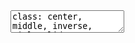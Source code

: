 <!DOCTYPE html>
<html lang="" xml:lang="">
  <head>
    <title>Assessing Relationship of Work and Happiness</title>
    <meta charset="utf-8" />
    <meta name="author" content="Tan Wei Kiat" />
    <meta name="date" content="2024-10-23" />
    <script src="github-tma-test_files/header-attrs-2.28/header-attrs.js"></script>
    <link rel="stylesheet" href="xaringan-themer.css" type="text/css" />
  </head>
  <body>
    <textarea id="source">
class: center, middle, inverse, title-slide

.title[
# Assessing Relationship of Work &amp; Happiness
]
.author[
### Tan Wei Kiat
]
.date[
### 23 October 2024
]

---









&lt;style&gt;
/* Globally change the font size of all figure captions */
figcaption {
  font-size: 12px;  /* Adjust this value to change the size */
  text-align: center;  /* Center-align all captions */
}
&lt;/style&gt;

### Contents

* **Synopsis**

* **Introduction**

* **Data Sources**

* **Terms Definition**

* **Results**

* **Does Economic environment affect work &amp; happiness?**

* **Long working hours does not mean poor happiness**

* **Working conditions matter towards happiness**

* **Conclusion**

* **Appendix &amp; References**

---
### Synopsis

* Long working hours are negatively associated to stress, depression, and low subjective well-being. In extreme cases, it results in death by overwork or known as “gwarosa” and “karoshi,” in South Korea and Japan.

* However, not every economy shares the same narrative. Some economies achieve better happiness results despite working for long hours. Could better working conditions for workers justify working longer? 

* Could an economy with a better GDP per capita be more advantageous starting point for people and make them happier to justify working longer? Lastly, is happiness dependent on the region economies are located due to differences in working culture?  

* This report seeks to deliver key insights that influence the relationship between work and happiness.


---
### Introduction

The relationship between work and happiness is not significant to a large extent. First, People living in Economies with higher GDP per capita tend to be happier and have a more positive outlook in life. Second, not all hardworking countries are less happy. However, improved working conditions can help to improve happiness. 

### Data Sources

* Data provided for this report consists of 3 data sources. The first contains data on average weekly hours worked among countries in the OECD (Organisation for Economic Co-operation and Development) and for Singapore. 

* The second dataset contains additional data about work conditions for all countries with available data and contains aggregated survey responses (from each country) from the World Bank Working Hours database. 

* The third dataset contains data about happiness taken from the World Happiness Report 2024.




---
class: center, middle, inverse
## Data Cleaning

---

### Examinations &amp; first impressions

* There are inconsistent naming identified in some column names of the data provided. An example are Countries with different naming like Czechia instead of Czech Republic. 

* Standardising of names will be done during data cleaning to ensure consistencies during data manipulation during joins and union of data later. Korea in OECD hours data at row 24 is entirely empty. 

* 2013 to 2019 had the most complete data for analysis which is why this timeframe was chosen 

* 7 years is a sufficient timeframe to have pick out key insights and understanding on the relationship between work and happiness. 










---
### Term Definitions

* In the happiness dataset, Life Ladder refers to think of their best possible life, 10 being the best and 0 for the worst. 

* Log GDP per capita is the log-transformed variable of the GDP per capita as a measure of economic development. 

* Positive Affect measures positive emotions on a scale of 0 to 1 whereby the higher the score, the more positive the emotion.

* Negative Affect measures negative emotions on a scale of 0 to 1 whereby the higher the score, the more negative the emotion.

---
class: center, middle, inverse
## Results

---
&lt;style&gt;
/* Flexbox container to create two-column layout */
.two-column {
  display: flex;              /* Use Flexbox for layout */
  justify-content: space-between;  /* Distribute space between columns */
  align-items: flex-start;    /* Align items at the top */
}

/* Left column for the image */
.left-column {
  width: 60%;                 /* Set image section width to 60% */
  text-align: left;            /* Keep image aligned to the left */
}

/* Right column for the text */
.right-column {
  width: 35%;                 /* Set text section width to 35% */
  margin-left: 20px;          /* Add margin between the image and text */
}

/* Add spacing between bullet points */
.right-column ul li {
  margin-bottom: 10px;        /* Adjust the spacing between bullet points */
}
&lt;/style&gt;

#### Overview
&lt;div class="two-column"&gt;
  &lt;div class="left-column"&gt;
    &lt;!-- Your image and caption --&gt;
    &lt;figure style="text-align: left;"&gt;
      &lt;img src="C:/Users/weiki/OneDrive/Documents/Masters/GITHUB/Rplot_overview.jpeg" width="500px"&gt;
      &lt;figcaption style="text-align: centre;"&gt;Figure: Distribution of working hours among the 47 Economies&lt;/figcaption&gt;
    &lt;/figure&gt;
  &lt;/div&gt;
  
  &lt;div class="right-column"&gt;
    &lt;!-- Your body text in point form with spacing --&gt;
    &lt;ul&gt;
      &lt;li&gt;47 Economies participated in this analysis, in which 44 are from OECD and the other is Singapore, which is not part of OECD.&lt;/li&gt;
      &lt;li&gt;Annual average hours range from the lowest as less than 30 hours to almost 50 hours.&lt;/li&gt;
    &lt;/ul&gt;
  &lt;/div&gt;
&lt;/div&gt;

---
&lt;style&gt;
/* Flexbox container to create two-column layout */
.two-column {
  display: flex;              /* Use Flexbox for layout */
  justify-content: space-between;  /* Distribute space between columns */
  align-items: flex-start;    /* Align items at the top */
}

/* Left column for the image */
.left-column {
  width: 60%;                 /* Set image section width to 60% */
  text-align: left;            /* Keep image aligned to the left */
}

/* Right column for the text */
.right-column {
  width: 35%;                 /* Set text section width to 35% */
  margin-left: 20px;          /* Add margin between the image and text */
}

/* Add spacing between bullet points */
.right-column ul li {
  margin-bottom: 10px;        /* Adjust the spacing between bullet points */
}
&lt;/style&gt;

#### Overview
&lt;div class="two-column"&gt;
  &lt;div class="left-column"&gt;
    &lt;!-- Your image and caption --&gt;
    &lt;figure style="text-align: left;"&gt;
      &lt;img src="C:/Users/weiki/OneDrive/Documents/Masters/GITHUB/Rplot1.jpeg" width="600px"&gt;
      &lt;figcaption style="text-align: left;"&gt;Figure 1: Log GDP per capita, Positive Emotions and Annual Average Hours overtime&lt;/figcaption&gt;
    &lt;/figure&gt;
  &lt;/div&gt;
  
  &lt;div class="right-column"&gt;
    &lt;!-- Your body text in point form with spacing --&gt;
    &lt;ul&gt;
      &lt;li&gt;Luxemburg has the highest GDP per capita among the 47 participant economies, achieving it with working hours less than 40.&lt;/li&gt;
      &lt;li&gt;Majority of the countries achieved excellent and good category rating for Positive emotions with minor achieving bad category&lt;/li&gt;
      &lt;li&gt;Size of the dots in Figure 1 &amp; 2 is dependent on the Annual Average hours. Longer hours imply bigger dots.&lt;/li&gt;
      &lt;li&gt;Different colours indicate different positive emotions categories.&lt;/li&gt;
    &lt;/ul&gt;
  &lt;/div&gt;
&lt;/div&gt;

---
&lt;style&gt;
/* Flexbox container to create two-column layout */
.two-column {
  display: flex;              /* Use Flexbox for layout */
  justify-content: space-between;  /* Distribute space between columns */
  align-items: flex-start;    /* Align items at the top */
}

/* Left column for the image */
.left-column {
  width: 60%;                 /* Set image section width to 60% */
  text-align: left;            /* Keep image aligned to the left */
}

/* Right column for the text */
.right-column {
  width: 35%;                 /* Set text section width to 35% */
  margin-left: 20px;          /* Add margin between the image and text */
}

/* Add spacing between bullet points */
.right-column ul li {
  margin-bottom: 10px;        /* Adjust the spacing between bullet points */
}
&lt;/style&gt;

#### Overview
&lt;div class="two-column"&gt;
  &lt;div class="left-column"&gt;
    &lt;!-- Your image and caption --&gt;
    &lt;figure style="text-align: left;"&gt;
      &lt;img src="C:/Users/weiki/OneDrive/Documents/Masters/GITHUB/Rplot2.jpeg" width="600px"&gt;
      &lt;figcaption style="text-align: left;"&gt;Figure 2: Log GDP per capita, Negative Emotions and Annual Average Hours overtime&lt;/figcaption&gt;
    &lt;/figure&gt;
  &lt;/div&gt;
  
  &lt;div class="right-column"&gt;
    &lt;!-- Your body text in point form with spacing --&gt;
    &lt;ul&gt;
      &lt;li&gt;For figure 2, it features the same chart except colour. The colour of the points is dependent on the negative emotions category.&lt;/li&gt;
      &lt;li&gt;Luxemburg continues achieving the highest GDP per capita among the 47 participant economies, achieving it with working hours less than 40.&lt;/li&gt;
      &lt;li&gt;Majority of the countries achieved excellent and good category rating for Negative emotions&lt;/li&gt;
    &lt;/ul&gt;
  &lt;/div&gt;
&lt;/div&gt;

---
class: center, middle, inverse
## Heat Maps of Economies based on Negative Emotions rating

---
&lt;style&gt;
/* Flexbox container to create two-column layout */
.two-column {
  display: flex;              /* Use Flexbox for layout */
  justify-content: space-between;  /* Distribute space between columns */
  align-items: flex-start;    /* Align items at the top */
}

/* Left column for the image */
.left-column {
  width: 60%;                 /* Set image section width to 60% */
  text-align: left;            /* Keep image aligned to the left */
}

/* Right column for the text */
.right-column {
  width: 35%;                 /* Set text section width to 35% */
  margin-left: 20px;          /* Add margin between the image and text */
}

/* Add spacing between bullet points */
.right-column ul li {
  margin-bottom: 10px;        /* Adjust the spacing between bullet points */
}
&lt;/style&gt;

#### Negative Emotions Heatmap
&lt;div class="two-column"&gt;
  &lt;div class="left-column"&gt;
    &lt;!-- Your image and caption --&gt;
    &lt;figure style="text-align: left;"&gt;
      &lt;img src="C:/Users/weiki/OneDrive/Documents/Masters/GITHUB/Rplot3.jpeg" width="500px"&gt;
      &lt;figcaption style="text-align: left;"&gt;Figure 4: heat map of negative effect for Singapore and OECD Economies from 2013-2015&lt;/figcaption&gt;
    &lt;/figure&gt;
  &lt;/div&gt;
  
  &lt;div class="right-column"&gt;
    &lt;!-- Your body text in point form with spacing --&gt;
    &lt;ul&gt;
      &lt;li&gt;Figure 4 shows heat map of the economies in the data set from 2013 to 2015 for negative emotions.&lt;/li&gt;
      &lt;li&gt;Colour spectrum ranges from green to red for negative affect values, whereby the higher value will produce a red colour and vice versa.&lt;/li&gt;
      &lt;li&gt;Grey colour indicates NA due to lack of data.&lt;/li&gt;
      &lt;li&gt;Heat maps show that most economies fare well for their negative emotions from 2013 to 2015.&lt;/li&gt;
      &lt;li&gt;Singapore performed relatively well for achieving low negativity rating than most of its peers.&lt;/li&gt;
      &lt;li&gt;Notable mention for high negativity is Greece in 2013.&lt;/li&gt;
    &lt;/ul&gt;
  &lt;/div&gt;
&lt;/div&gt;

---
&lt;style&gt;
/* Flexbox container to create two-column layout */
.two-column {
  display: flex;              /* Use Flexbox for layout */
  justify-content: space-between;  /* Distribute space between columns */
  align-items: flex-start;    /* Align items at the top */
}

/* Left column for the image */
.left-column {
  width: 60%;                 /* Set image section width to 60% */
  text-align: left;            /* Keep image aligned to the left */
}

/* Right column for the text */
.right-column {
  width: 35%;                 /* Set text section width to 35% */
  margin-left: 20px;          /* Add margin between the image and text */
}

/* Add spacing between bullet points */
.right-column ul li {
  margin-bottom: 10px;        /* Adjust the spacing between bullet points */
}
&lt;/style&gt;

#### Negative Emotions Heatmap
&lt;div class="two-column"&gt;
  &lt;div class="left-column"&gt;
    &lt;!-- Your image and caption --&gt;
    &lt;figure style="text-align: left;"&gt;
      &lt;img src="C:/Users/weiki/OneDrive/Documents/Masters/GITHUB/Rplot3.jpeg" width="500px"&gt;
      &lt;figcaption style="text-align: left;"&gt;Figure 4: heat map of negative effect for Singapore and OECD Economies from 2013-2015&lt;/figcaption&gt;
    &lt;/figure&gt;
  &lt;/div&gt;
  
  &lt;div class="right-column"&gt;
    &lt;!-- Your body text in point form with spacing --&gt;
    &lt;ul&gt;
      &lt;li&gt;For Greece unhappiness in Figure 4, Greece all time high unhappiness can be attributed to its government debt crisis, starting from the aftermath of the Great Recession. &lt;/li&gt;
      &lt;li&gt;Complicating this was Greece Government's poor management of its spending, worsening the deficit.&lt;/li&gt;
      &lt;li&gt;Greece lacked transparency in producing economic and financial, producing highly questionable data.&lt;/li&gt;
      &lt;li&gt;Greece was also part of the Eurozone which meant it cannot make its own decision-making for adjusting its monetary policy&lt;/li&gt;
      &lt;/ul&gt;
  &lt;/div&gt;
&lt;/div&gt;

---
&lt;style&gt;
/* Flexbox container to create two-column layout */
.two-column {
  display: flex;              /* Use Flexbox for layout */
  justify-content: space-between;  /* Distribute space between columns */
  align-items: flex-start;    /* Align items at the top */
}

/* Left column for the image */
.left-column {
  width: 60%;                 /* Set image section width to 60% */
  text-align: left;            /* Keep image aligned to the left */
}

/* Right column for the text */
.right-column {
  width: 35%;                 /* Set text section width to 35% */
  margin-left: 20px;          /* Add margin between the image and text */
}

/* Add spacing between bullet points */
.right-column ul li {
  margin-bottom: 10px;        /* Adjust the spacing between bullet points */
}
&lt;/style&gt;

#### Negative Emotions Heatmap
&lt;div class="two-column"&gt;
  &lt;div class="left-column"&gt;
    &lt;!-- Your image and caption --&gt;
    &lt;figure style="text-align: left;"&gt;
      &lt;img src="C:/Users/weiki/OneDrive/Documents/Masters/GITHUB/Rplot3.jpeg" width="500px"&gt;
      &lt;figcaption style="text-align: left;"&gt;Figure 4: heat map of negative effect for Singapore and OECD Economies from 2013-2015&lt;/figcaption&gt;
    &lt;/figure&gt;
  &lt;/div&gt;
  
  &lt;div class="right-column"&gt;
    &lt;!-- Your body text in point form with spacing --&gt;
    &lt;ul&gt;
      &lt;li&gt;As the crisis spirals out of control, Greece was forced to engage in multiple bailout programmes and adopt tough austerity measures.
      &lt;li&gt;Many income levels declined, standards of living fell and unemployment levels rose.&lt;/li&gt;
      &lt;li&gt;Traditional dominant 2-party system ceased ending single government rule and transforming it to coalition government rule.&lt;/li&gt; 
      &lt;/ul&gt;
  &lt;/div&gt;
&lt;/div&gt;

---
&lt;style&gt;
/* Flexbox container to create two-column layout */
.two-column {
  display: flex;              /* Use Flexbox for layout */
  justify-content: space-between;  /* Distribute space between columns */
  align-items: flex-start;    /* Align items at the top */
}

/* Left column for the image */
.left-column {
  width: 60%;                 /* Set image section width to 60% */
  text-align: left;            /* Keep image aligned to the left */
}

/* Right column for the text */
.right-column {
  width: 35%;                 /* Set text section width to 35% */
  margin-left: 20px;          /* Add margin between the image and text */
}

/* Add spacing between bullet points */
.right-column ul li {
  margin-bottom: 10px;        /* Adjust the spacing between bullet points */
}
&lt;/style&gt;

#### Negative Emotions Heatmap
&lt;div class="two-column"&gt;
  &lt;div class="left-column"&gt;
    &lt;!-- Your image and caption --&gt;
    &lt;figure style="text-align: left;"&gt;
      &lt;img src="C:/Users/weiki/OneDrive/Documents/Masters/GITHUB/Rplot4.jpeg" width="520px"&gt;
      &lt;figcaption style="text-align: left;"&gt;Figure 4: Heat map of negative effect for Singapore and OECD Economies from 2016-2017&lt;/figcaption&gt;
    &lt;/figure&gt;
  &lt;/div&gt;
  
  &lt;div class="right-column"&gt;
    &lt;!-- Your body text in point form with spacing --&gt;
    &lt;ul&gt;
      &lt;li&gt;Figure 4 shows a heat map of the economies in the data set from 2016 to 2017 for negative emotions.&lt;/li&gt;
      &lt;li&gt;Colour spectrum in the Heat maps show that most economies have higher negative emotions from 2016 and 2017 than 2013 to 2015.&lt;/li&gt;
      &lt;li&gt;Singapore continues showing consistency for low negative emotions rating with slight increase of negativity in 2017.&lt;/li&gt;
      &lt;li&gt;United Kingdom (UK) has highest negative emotion rating in the graph in 2016, possibly attributed to Brexit referendum. A divisive issue economically, politically and socially.&lt;/li&gt;
    &lt;/ul&gt;
  &lt;/div&gt;
&lt;/div&gt;

---
&lt;style&gt;
/* Flexbox container to create two-column layout */
.two-column {
  display: flex;              /* Use Flexbox for layout */
  justify-content: space-between;  /* Distribute space between columns */
  align-items: flex-start;    /* Align items at the top */
}

/* Left column for the image */
.left-column {
  width: 60%;                 /* Set image section width to 60% */
  text-align: left;            /* Keep image aligned to the left */
}

/* Right column for the text */
.right-column {
  width: 35%;                 /* Set text section width to 35% */
  margin-left: 20px;          /* Add margin between the image and text */
}

/* Add spacing between bullet points */
.right-column ul li {
  margin-bottom: 10px;        /* Adjust the spacing between bullet points */
}
&lt;/style&gt;

#### Negative Emotions Heatmap
&lt;div class="two-column"&gt;
  &lt;div class="left-column"&gt;
    &lt;!-- Your image and caption --&gt;
    &lt;figure style="text-align: left;"&gt;
      &lt;img src="C:/Users/weiki/OneDrive/Documents/Masters/GITHUB/Rplot4.jpeg" width="520px"&gt;
      &lt;figcaption style="text-align: left;"&gt;Figure 4: Heat map of negative effect for Singapore and OECD Economies from 2016-2017&lt;/figcaption&gt;
    &lt;/figure&gt;
  &lt;/div&gt;
  
  &lt;div class="right-column"&gt;
    &lt;!-- Your body text in point form with spacing --&gt;
    &lt;ul&gt;
      &lt;li&gt;For UK, Brexit in 2016 was a national controversial issue. It saw UK's exit from the European Union (EU), overseen by multiple Prime ministers from David Cameroon to Boris Johnson.&lt;/li&gt;
      &lt;li&gt;UK and many other European countries believed Europe Regionalisation will promote better peace, citizen well-being, economic prosperity and security.&lt;/li&gt;
      &lt;li&gt;However, many Brits felt being an EU member made them worse off and felt it would be better to leave than remain.&lt;/li&gt;
      &lt;li&gt;This was particularly following mass immigration from conflicts zones in Arab regions to Europe, raising security concerns among people and nationalism among conservatives.&lt;/li&gt;
    &lt;/ul&gt;
  &lt;/div&gt;
&lt;/div&gt;

---
&lt;style&gt;
/* Flexbox container to create two-column layout */
.two-column {
  display: flex;              /* Use Flexbox for layout */
  justify-content: space-between;  /* Distribute space between columns */
  align-items: flex-start;    /* Align items at the top */
}

/* Left column for the image */
.left-column {
  width: 60%;                 /* Set image section width to 60% */
  text-align: left;            /* Keep image aligned to the left */
}

/* Right column for the text */
.right-column {
  width: 35%;                 /* Set text section width to 35% */
  margin-left: 20px;          /* Add margin between the image and text */
}

/* Add spacing between bullet points */
.right-column ul li {
  margin-bottom: 10px;        /* Adjust the spacing between bullet points */
}
&lt;/style&gt;

#### Negative Emotions Heatmap
&lt;div class="two-column"&gt;
  &lt;div class="left-column"&gt;
    &lt;!-- Your image and caption --&gt;
    &lt;figure style="text-align: left;"&gt;
      &lt;img src="C:/Users/weiki/OneDrive/Documents/Masters/GITHUB/Rplot5.jpeg" width="500px"&gt;
      &lt;figcaption style="text-align: left;"&gt;Figure 5: Heat map of negative effect for Singapore and OECD Economies from 2018-2019&lt;/figcaption&gt;
    &lt;/figure&gt;
  &lt;/div&gt;
  
  &lt;div class="right-column"&gt;
    &lt;!-- Your body text in point form with spacing --&gt;
    &lt;ul&gt;
      &lt;li&gt;Figure 5 shows a heat map of the economies in the data set from 2018 to 2019 for negative emotions.&lt;/li&gt;
      &lt;li&gt;Colour spectrum in the Heat maps show slight improvements for most economies for negative emotions from 2018 and 2019 than 2016 to 2017.&lt;/li&gt;
      &lt;li&gt;Singapore saw improvements and achieved a green colour rating for negative emotions rating again in 2018, compared to 2017 before dropping in 2019.&lt;/li&gt;
      &lt;li&gt;Notable mention is Italy with highest negative emotion rating in the graph in 2018.&lt;/li&gt;
    &lt;/ul&gt;
  &lt;/div&gt;
&lt;/div&gt;

---
&lt;style&gt;
/* Flexbox container to create two-column layout */
.two-column {
  display: flex;              /* Use Flexbox for layout */
  justify-content: space-between;  /* Distribute space between columns */
  align-items: flex-start;    /* Align items at the top */
}

/* Left column for the image */
.left-column {
  width: 60%;                 /* Set image section width to 60% */
  text-align: left;            /* Keep image aligned to the left */
}

/* Right column for the text */
.right-column {
  width: 35%;                 /* Set text section width to 35% */
  margin-left: 20px;          /* Add margin between the image and text */
}

/* Add spacing between bullet points */
.right-column ul li {
  margin-bottom: 10px;        /* Adjust the spacing between bullet points */
}
&lt;/style&gt;

#### Negative Emotions Heatmap
&lt;div class="two-column"&gt;
  &lt;div class="left-column"&gt;
    &lt;!-- Your image and caption --&gt;
    &lt;figure style="text-align: left;"&gt;
      &lt;img src="C:/Users/weiki/OneDrive/Documents/Masters/GITHUB/Rplot5.jpeg" width="500px"&gt;
      &lt;figcaption style="text-align: left;"&gt;Figure 5: Heat map of negative effect for Singapore and OECD Economies from 2018-2019&lt;/figcaption&gt;
    &lt;/figure&gt;
  &lt;/div&gt;
  
  &lt;div class="right-column"&gt;
    &lt;!-- Your body text in point form with spacing --&gt;
    &lt;ul&gt;
      &lt;li&gt; For Italy, it was largely attributed to its political crisis of forming a stable government and economic recession from its poor economic growth.&lt;/li&gt;
      &lt;li&gt;Similar to Greece, it was linked to aftermath of 2008 Great Financial Crisis. &lt;/li&gt;
      &lt;li&gt;It has long struggled with economic stagnation, stemming from low GDP growth as it loses competitive edge in the global economy, making it harder to service public debt without undertaking austerity measures.&lt;/li&gt;
      &lt;li&gt;Complicating matters was failure to produce a stable government to handle Italy's economic issues, resulting in hung parliament, a country without proper government.&lt;/li&gt;
    &lt;/ul&gt;
  &lt;/div&gt;
&lt;/div&gt;

---
class: center, middle, inverse
## Heat Maps of Economies based on Positive Emotions rating

---
&lt;style&gt;
/* Flexbox container to create two-column layout */
.two-column {
  display: flex;              /* Use Flexbox for layout */
  justify-content: space-between;  /* Distribute space between columns */
  align-items: flex-start;    /* Align items at the top */
}

/* Left column for the image */
.left-column {
  width: 60%;                 /* Set image section width to 60% */
  text-align: left;            /* Keep image aligned to the left */
}

/* Right column for the text */
.right-column {
  width: 35%;                 /* Set text section width to 35% */
  margin-left: 20px;          /* Add margin between the image and text */
}

/* Add spacing between bullet points */
.right-column ul li {
  margin-bottom: 10px;        /* Adjust the spacing between bullet points */
}
&lt;/style&gt;

#### Positive Emotions Heat Map

&lt;div class="two-column"&gt;
  &lt;div class="left-column"&gt;
    &lt;!-- Your image and caption --&gt;
    &lt;figure style="text-align: left;"&gt;
      &lt;img src="C:/Users/weiki/OneDrive/Documents/Masters/GITHUB/Rplot6.jpeg" width="500px"&gt;
      &lt;figcaption style="text-align: left;"&gt;Figure 6: Heat map of Positive effect for Singapore and OECD Economies from 2013-2015&lt;/figcaption&gt;
    &lt;/figure&gt;
  &lt;/div&gt;
  
  &lt;div class="right-column"&gt;
    &lt;!-- Your body text in point form with spacing --&gt;
    &lt;ul&gt;
      &lt;li&gt;Figure 6 shows a heat map of the economies in the data set from 2018 to 2019 for Positive emotions.&lt;/li&gt;
      &lt;li&gt;Colour spectrum in the Heat maps show slight improvements for most economies for Positive emotions from 2018 and 2019 than 2016 to 2017.&lt;/li&gt;
      &lt;li&gt;Singapore saw improvements and achieved a green colour rating for negative emotions rating again in 2018 before dropping in 2019. [remember to insert reason].&lt;/li&gt;
      &lt;li&gt;Notable mention is Italy which has highest negative emotion rating in the graph in 2018. For Italy, it was largely attributed to its political crisis of forming a stable government and economic recession from its poor economic growth.&lt;/li&gt;
    &lt;/ul&gt;
  &lt;/div&gt;
&lt;/div&gt;

---
&lt;style&gt;
/* Flexbox container to create two-column layout */
.two-column {
  display: flex;              /* Use Flexbox for layout */
  justify-content: space-between;  /* Distribute space between columns */
  align-items: flex-start;    /* Align items at the top */
}

/* Left column for the image */
.left-column {
  width: 60%;                 /* Set image section width to 60% */
  text-align: left;            /* Keep image aligned to the left */
}

/* Right column for the text */
.right-column {
  width: 35%;                 /* Set text section width to 35% */
  margin-left: 20px;          /* Add margin between the image and text */
}

/* Add spacing between bullet points */
.right-column ul li {
  margin-bottom: 10px;        /* Adjust the spacing between bullet points */
}
&lt;/style&gt;

#### Positive Emotions Heat Map
&lt;div class="two-column"&gt;
  &lt;div class="left-column"&gt;
    &lt;!-- Your image and caption --&gt;
    &lt;figure style="text-align: left;"&gt;
      &lt;img src="C:/Users/weiki/OneDrive/Documents/Masters/GITHUB/Rplot7.jpeg" width="460px"&gt;
      &lt;figcaption style="text-align: left;"&gt;Figure 7: Heat map of Positive effect for Singapore and OECD Economies from 2016-2017&lt;/figcaption&gt;
    &lt;/figure&gt;
  &lt;/div&gt;
  
  &lt;div class="right-column"&gt;
    &lt;!-- Your body text in point form with spacing --&gt;
    &lt;ul&gt;
      &lt;li&gt;Figure 7 shows a heat map of the economies in the data set from 2016 to 2017 for Positive emotions.&lt;/li&gt;
      &lt;li&gt;Colour spectrum in the Heat maps show slight improvements for most economies for Positive emotions from 2018 and 2019 than 2016 to 2017.&lt;/li&gt;
      &lt;li&gt;Singapore saw improvements and achieved a green colour rating for negative emotions rating again in 2018 before dropping in 2019. [remember to insert reason].&lt;/li&gt;
      &lt;li&gt;Notable mention is Italy which has highest negative emotion rating in the graph in 2018. For Italy, it was largely attributed to its political crisis of forming a stable government and economic recession from its poor economic growth.&lt;/li&gt;
    &lt;/ul&gt;
  &lt;/div&gt;
&lt;/div&gt;


---
&lt;style&gt;
/* Flexbox container to create two-column layout */
.two-column {
  display: flex;              /* Use Flexbox for layout */
  justify-content: space-between;  /* Distribute space between columns */
  align-items: flex-start;    /* Align items at the top */
}

/* Left column for the image */
.left-column {
  width: 60%;                 /* Set image section width to 60% */
  text-align: left;            /* Keep image aligned to the left */
}

/* Right column for the text */
.right-column {
  width: 35%;                 /* Set text section width to 35% */
  margin-left: 20px;          /* Add margin between the image and text */
}

/* Add spacing between bullet points */
.right-column ul li {
  margin-bottom: 10px;        /* Adjust the spacing between bullet points */
}
&lt;/style&gt;

#### Positive Emotions Heat Map
&lt;div class="two-column"&gt;
  &lt;div class="left-column"&gt;
    &lt;!-- Your image and caption --&gt;
    &lt;figure style="text-align: left;"&gt;
      &lt;img src="C:/Users/weiki/OneDrive/Documents/Masters/GITHUB/Rplot8.jpeg" width="470px"&gt;
      &lt;figcaption style="text-align: left;"&gt;Figure 8: Heat map of Positive effect for Singapore and OECD Economies from 2013-2015&lt;/figcaption&gt;
    &lt;/figure&gt;
  &lt;/div&gt;
  
  &lt;div class="right-column"&gt;
    &lt;!-- Your body text in point form with spacing --&gt;
    &lt;ul&gt;
      &lt;li&gt;Figure 8 shows a heat map of the economies in the data set from 2018 to 2019 for Positive emotions.&lt;/li&gt;
      &lt;li&gt;Colour spectrum in the Heat maps show slight improvements for most economies for Positive emotions from 2018 and 2019 than 2016 to 2017.&lt;/li&gt;
      &lt;li&gt;Singapore saw improvements and achieved a green colour rating for negative emotions rating again in 2018 before dropping in 2019. [remember to insert reason].&lt;/li&gt;
      &lt;li&gt;Notable mention is Italy which has highest negative emotion rating in the graph in 2018. For Italy, it was largely attributed to its political crisis of forming a stable government and economic recession from its poor economic growth.&lt;/li&gt;
    &lt;/ul&gt;
  &lt;/div&gt;
&lt;/div&gt;

---
class: center, middle, inverse
## Does Economic Environment affect Work &amp; Happiness?

---
&lt;style&gt;
/* Flexbox container to create two-column layout */
.two-column {
  display: flex;              /* Use Flexbox for layout */
  justify-content: space-between;  /* Distribute space between columns */
  align-items: flex-start;    /* Align items at the top */
}

/* Left column for the image */
.left-column {
  width: 60%;                 /* Set image section width to 60% */
  text-align: left;            /* Keep image aligned to the left */
}

/* Right column for the text */
.right-column {
  width: 35%;                 /* Set text section width to 35% */
  margin-left: 20px;          /* Add margin between the image and text */
}

/* Add spacing between bullet points */
.right-column ul li {
  margin-bottom: 10px;        /* Adjust the spacing between bullet points */
}
&lt;/style&gt;

#### Insight 1: Economic Environment affects work &amp; Happiness

&lt;div class="two-column"&gt;
  &lt;div class="left-column"&gt;
    &lt;!-- Your image and caption --&gt;
    &lt;figure style="text-align: left;"&gt;
      &lt;img src="C:/Users/weiki/OneDrive/Documents/Masters/GITHUB/Rplot9.jpeg" width="600px"&gt;
      &lt;figcaption style="text-align: left;"&gt;Figure 9: Log GDP per Capita against annual average working hours&lt;/figcaption&gt;
    &lt;/figure&gt;
  &lt;/div&gt;
  
  &lt;div class="right-column"&gt;
    &lt;!-- Your body text in point form with spacing --&gt;
    &lt;ul&gt;
      &lt;li&gt;Figure 9 shows Scatter plot of Log GDP per Capita against Annual Average Hours for OECD countries &amp; Singapore. From figure 9, there are 5 data clusters.&lt;/li&gt;
      &lt;li&gt;First cluster is Netherlands with less than 30 annual average working hours.&lt;/li&gt;
      &lt;li&gt;Second is the biggest cluster containing Denmark, Ireland, Luxemburg, Chile and majority of data points from above 30 hours to less than 45 hours.&lt;/li&gt;
      &lt;li&gt;Third cluster contains points from Colombia. Fourth is points from Turkey and last cluster is Singapore&lt;/li&gt;
    &lt;/ul&gt;
  &lt;/div&gt;
&lt;/div&gt;

---
&lt;style&gt;
/* Flexbox container to create two-column layout */
.two-column {
  display: flex;              /* Use Flexbox for layout */
  justify-content: space-between;  /* Distribute space between columns */
  align-items: flex-start;    /* Align items at the top */
}

/* Left column for the image */
.left-column {
  width: 60%;                 /* Set image section width to 60% */
  text-align: left;            /* Keep image aligned to the left */
}

/* Right column for the text */
.right-column {
  width: 35%;                 /* Set text section width to 35% */
  margin-left: 20px;          /* Add margin between the image and text */
}

/* Add spacing between bullet points */
.right-column ul li {
  margin-bottom: 10px;        /* Adjust the spacing between bullet points */
}
&lt;/style&gt;

### GDP per Capita and working hours

&lt;div class="two-column"&gt;
  &lt;div class="left-column"&gt;
    &lt;!-- Your image and caption --&gt;
    &lt;figure style="text-align: left;"&gt;
      &lt;img src="C:/Users/weiki/OneDrive/Documents/Masters/GITHUB/Rplot9.jpeg" width="600px"&gt;
      &lt;figcaption style="text-align: left;"&gt;Figure 9: Log GDP per Capita against annual average working hours&lt;/figcaption&gt;
    &lt;/figure&gt;
  &lt;/div&gt;
  
  &lt;div class="right-column"&gt;
    &lt;!-- Your body text in point form with spacing --&gt;
    &lt;ul&gt;
      &lt;li&gt;Netherlands is notable for having the lowest annual average working hours but still achieve higher log GDP per capita than others..&lt;/li&gt;
      &lt;li&gt;On the other side, Singapore achieves higher log GDP per capita at a cost of much longer working hours above 40.&lt;/li&gt;
      &lt;li&gt;At the extreme end, Turkey and Colombia worked a range of more than 45 hours but less than 50 and achieve lower log GDP per capita than Netherlands and Singapore.&lt;/li&gt;
    &lt;/ul&gt;
  &lt;/div&gt;
&lt;/div&gt;

---
&lt;style&gt;
/* Flexbox container to create two-column layout */
.two-column {
  display: flex;              /* Use Flexbox for layout */
  justify-content: space-between;  /* Distribute space between columns */
  align-items: flex-start;    /* Align items at the top */
}

/* Left column for the image */
.left-column {
  width: 60%;                 /* Set image section width to 60% */
  text-align: left;            /* Keep image aligned to the left */
}

/* Right column for the text */
.right-column {
  width: 35%;                 /* Set text section width to 35% */
  margin-left: 20px;          /* Add margin between the image and text */
}

/* Add spacing between bullet points */
.right-column ul li {
  margin-bottom: 10px;        /* Adjust the spacing between bullet points */
}
&lt;/style&gt;


&lt;div class="two-column"&gt;
  &lt;div class="left-column"&gt;
    &lt;!-- Your image and caption --&gt;
    &lt;figure style="text-align: left;"&gt;
      &lt;img src="C:/Users/weiki/OneDrive/Documents/Masters/GITHUB/Rplot10.jpeg" width="600px"&gt;
      &lt;figcaption style="text-align: left;"&gt;Figure 10: Selected countries line chart of Log GDP per capita &amp; Annual Average hours overtime&lt;/figcaption&gt;
    &lt;/figure&gt;
  &lt;/div&gt;
  
  &lt;div class="right-column"&gt;
    &lt;!-- Your body text in point form with spacing --&gt;
    &lt;ul&gt;
      &lt;li&gt;Selecting random 8 countries with annual average hours ranging from less than 30 to close to 50, a line chart is plotted with Log GDP per capita overtime in figure 10.&lt;/li&gt;
      &lt;li&gt;Size of points is dependent on annual average hours.&lt;/li&gt;
    &lt;/ul&gt;
  &lt;/div&gt;
&lt;/div&gt;

---
&lt;style&gt;
/* Flexbox container to create two-column layout */
.two-column {
  display: flex;              /* Use Flexbox for layout */
  justify-content: space-between;  /* Distribute space between columns */
  align-items: flex-start;    /* Align items at the top */
}

/* Left column for the image */
.left-column {
  width: 60%;                 /* Set image section width to 60% */
  text-align: left;            /* Keep image aligned to the left */
}

/* Right column for the text */
.right-column {
  width: 35%;                 /* Set text section width to 35% */
  margin-left: 20px;          /* Add margin between the image and text */
}

/* Add spacing between bullet points */
.right-column ul li {
  margin-bottom: 10px;        /* Adjust the spacing between bullet points */
}
&lt;/style&gt;


&lt;div class="two-column"&gt;
  &lt;div class="left-column"&gt;
    &lt;!-- Your image and caption --&gt;
    &lt;figure style="text-align: left;"&gt;
      &lt;img src="C:/Users/weiki/OneDrive/Documents/Masters/GITHUB/Rplot10.jpeg" width="600px"&gt;
      &lt;figcaption style="text-align: left;"&gt;Figure 10: Selected countries line chart of Log GDP per capita &amp; Annual Average hours overtime&lt;/figcaption&gt;
    &lt;/figure&gt;
  &lt;/div&gt;
  
  &lt;div class="right-column"&gt;
    &lt;!-- Your body text in point form with spacing --&gt;
    &lt;ul&gt;
      &lt;li&gt;Countries with high log GDP per capita, most of them have working hours less than 40 and are from Europe and Scandinavian regions, only Singapore is an exception from South-East Asia region.&lt;/li&gt;
      &lt;li&gt;On the other side, Singapore achieves higher log GDP per capita at a cost of much longer working hours above 40.&lt;/li&gt;
      &lt;li&gt;Turkey from Middle East region, Chile and Colombia from Latin America have longer working hours than countries like Luxemburg or Ireland and a much lower log GDP per capita.&lt;/li&gt;
    &lt;/ul&gt;
  &lt;/div&gt;
&lt;/div&gt;

---
&lt;style&gt;
/* Flexbox container to create two-column layout */
.two-column {
  display: flex;              /* Use Flexbox for layout */
  justify-content: space-between;  /* Distribute space between columns */
  align-items: flex-start;    /* Align items at the top */
}

/* Left column for the image */
.left-column {
  width: 60%;                 /* Set image section width to 60% */
  text-align: left;            /* Keep image aligned to the left */
}

/* Right column for the text */
.right-column {
  width: 35%;                 /* Set text section width to 35% */
  margin-left: 20px;          /* Add margin between the image and text */
}

/* Add spacing between bullet points */
.right-column ul li {
  margin-bottom: 10px;        /* Adjust the spacing between bullet points */
}
&lt;/style&gt;

### GDP per Capita and Life Ladder

&lt;div class="two-column"&gt;
  &lt;div class="left-column"&gt;
    &lt;!-- Your image and caption --&gt;
    &lt;figure style="text-align: left;"&gt;
      &lt;img src="C:/Users/weiki/OneDrive/Documents/Masters/GITHUB/Rplot11.jpeg" width="600px"&gt;
      &lt;figcaption style="text-align: left;"&gt;Figure 11: Log GDP per Capita against Life Ladder&lt;/figcaption&gt;
    &lt;/figure&gt;
  &lt;/div&gt;
  
  &lt;div class="right-column"&gt;
    &lt;!-- Your body text in point form with spacing --&gt;
    &lt;ul&gt;
      &lt;li&gt;In figure 11, it shows a scatter plot where Log GDP per Capita is plotted against Life Ladder and a positive correlation can be spotted.&lt;/li&gt;
      &lt;li&gt;The trend is the higher log GDP per capita, the better life ladder ratings.&lt;/li&gt;
      &lt;li&gt;South Africa was the lowest in 2013 while Luxemburg in 2019 and Finland in 2018 for highest log GDP per capita and life ladder respectively.&lt;/li&gt;
    &lt;/ul&gt;
  &lt;/div&gt;
&lt;/div&gt;

---
&lt;style&gt;
/* Flexbox container to create two-column layout */
.two-column {
  display: flex;              /* Use Flexbox for layout */
  justify-content: space-between;  /* Distribute space between columns */
  align-items: flex-start;    /* Align items at the top */
}

/* Left column for the image */
.left-column {
  width: 60%;                 /* Set image section width to 60% */
  text-align: left;            /* Keep image aligned to the left */
}

/* Right column for the text */
.right-column {
  width: 35%;                 /* Set text section width to 35% */
  margin-left: 20px;          /* Add margin between the image and text */
}

/* Add spacing between bullet points */
.right-column ul li {
  margin-bottom: 10px;        /* Adjust the spacing between bullet points */
}
&lt;/style&gt;


&lt;div class="two-column"&gt;
  &lt;div class="left-column"&gt;
    &lt;!-- Your image and caption --&gt;
    &lt;figure style="text-align: left;"&gt;
      &lt;img src="C:/Users/weiki/OneDrive/Documents/Masters/GITHUB/Rplot12.jpeg" width="470px"&gt;
      &lt;figcaption style="text-align: left;"&gt;Figure 12: Log GDP per Capita against Life Ladder&lt;/figcaption&gt;
    &lt;/figure&gt;
  &lt;/div&gt;
  
  &lt;div class="right-column"&gt;
    &lt;!-- Your body text in point form with spacing --&gt;
    &lt;ul&gt;
      &lt;li&gt;In figure 12, it shows Log GDP per Capita of top and bottom 3 economies over 2013 to 2019 where each point's shape is based on their Positive Affect Category assigned&lt;/li&gt;
      &lt;li&gt;From figure 12, top 3 log GDP per capita countries achieved excellent and good positive affect category ratings.&lt;/li&gt;
      &lt;li&gt;Interestingly, the bottom 3 log GDP per capita countries also achieved excellent and good positive categorical ratings.&lt;/li&gt;
    &lt;/ul&gt;
  &lt;/div&gt;
&lt;/div&gt;

---
&lt;style&gt;
/* Flexbox container to create two-column layout */
.two-column {
  display: flex;              /* Use Flexbox for layout */
  justify-content: space-between;  /* Distribute space between columns */
  align-items: flex-start;    /* Align items at the top */
}

/* Left column for the image */
.left-column {
  width: 60%;                 /* Set image section width to 60% */
  text-align: left;            /* Keep image aligned to the left */
}

/* Right column for the text */
.right-column {
  width: 35%;                 /* Set text section width to 35% */
  margin-left: 20px;          /* Add margin between the image and text */
}

/* Add spacing between bullet points */
.right-column ul li {
  margin-bottom: 10px;        /* Adjust the spacing between bullet points */
}
&lt;/style&gt;


&lt;div class="two-column"&gt;
  &lt;div class="left-column"&gt;
    &lt;!-- Your image and caption --&gt;
    &lt;figure style="text-align: left;"&gt;
      &lt;img src="C:/Users/weiki/OneDrive/Documents/Masters/GITHUB/Rplot12.jpeg" width="470px"&gt;
      &lt;figcaption style="text-align: left;"&gt;Figure 12: Log GDP per Capita against Life Ladder&lt;/figcaption&gt;
    &lt;/figure&gt;
  &lt;/div&gt;
  
  &lt;div class="right-column"&gt;
    &lt;!-- Your body text in point form with spacing --&gt;
    &lt;ul&gt;
      &lt;li&gt;Based on these observations in figure 12, This indicates that people from different countries have their unique interpretations for what makes them happy.&lt;/li&gt;
      &lt;li&gt;From figure 12, top 3 log GDP per capita countries achieved excellent and good positive affect category ratings.&lt;/li&gt;
      &lt;li&gt;It could be better life opportunities or be contented with simple things in life like peace and stability, particularly in countries with a dark history of conflicts like Colombia and South Africa.&lt;/li&gt;
    &lt;/ul&gt;
  &lt;/div&gt;
&lt;/div&gt;

---
&lt;style&gt;
/* Flexbox container to create two-column layout */
.two-column {
  display: flex;              /* Use Flexbox for layout */
  justify-content: space-between;  /* Distribute space between columns */
  align-items: flex-start;    /* Align items at the top */
}

/* Left column for the image */
.left-column {
  width: 60%;                 /* Set image section width to 60% */
  text-align: left;            /* Keep image aligned to the left */
}

/* Right column for the text */
.right-column {
  width: 35%;                 /* Set text section width to 35% */
  margin-left: 20px;          /* Add margin between the image and text */
}

/* Add spacing between bullet points */
.right-column ul li {
  margin-bottom: 10px;        /* Adjust the spacing between bullet points */
}
&lt;/style&gt;


&lt;div class="two-column"&gt;
  &lt;div class="left-column"&gt;
    &lt;!-- Your image and caption --&gt;
    &lt;figure style="text-align: left;"&gt;
      &lt;img src="C:/Users/weiki/OneDrive/Documents/Masters/GITHUB/Rplot12.jpeg" width="470px"&gt;
      &lt;figcaption style="text-align: left;"&gt;Figure 12: Log GDP per Capita against Life Ladder&lt;/figcaption&gt;
    &lt;/figure&gt;
  &lt;/div&gt;
  
  &lt;div class="right-column"&gt;
    &lt;!-- Your body text in point form with spacing --&gt;
    &lt;ul&gt;
      &lt;li&gt;In figure 12, it shows Log GDP per Capita of top and bottom 3 economies over 2013 to 2019 where each point's shape is based on their Positive Affect Category assigned&lt;/li&gt;
      &lt;li&gt;From figure 12, top 3 log GDP per capita countries achieved excellent and good positive affect category ratings.&lt;/li&gt;
      &lt;li&gt;Interestingly, the bottom 3 log GDP per capita countries also achieved excellent and good positive categorical ratings.&lt;/li&gt;
    &lt;/ul&gt;
  &lt;/div&gt;
&lt;/div&gt;

---
&lt;style&gt;
/* Flexbox container to create two-column layout */
.two-column {
  display: flex;              /* Use Flexbox for layout */
  justify-content: space-between;  /* Distribute space between columns */
  align-items: flex-start;    /* Align items at the top */
}

/* Left column for the image */
.left-column {
  width: 60%;                 /* Set image section width to 60% */
  text-align: left;            /* Keep image aligned to the left */
}

/* Right column for the text */
.right-column {
  width: 35%;                 /* Set text section width to 35% */
  margin-left: 20px;          /* Add margin between the image and text */
}

/* Add spacing between bullet points */
.right-column ul li {
  margin-bottom: 10px;        /* Adjust the spacing between bullet points */
}
&lt;/style&gt;


&lt;div class="two-column"&gt;
  &lt;div class="left-column"&gt;
    &lt;!-- Your image and caption --&gt;
    &lt;figure style="text-align: left;"&gt;
      &lt;img src="C:/Users/weiki/OneDrive/Documents/Masters/GITHUB/Rplot13.jpeg" width="470px"&gt;
      &lt;figcaption style="text-align: left;"&gt;Figure 13: Log GDP per Capita against Life Ladder&lt;/figcaption&gt;
    &lt;/figure&gt;
  &lt;/div&gt;
  
  &lt;div class="right-column"&gt;
    &lt;!-- Your body text in point form with spacing --&gt;
    &lt;ul&gt;
      &lt;li&gt;Based on these observations in figure 12, This indicates that people from different countries have their unique interpretations for what makes them happy.&lt;/li&gt;
      &lt;li&gt;From figure 12, top 3 log GDP per capita countries achieved excellent and good positive affect category ratings.&lt;/li&gt;
      &lt;li&gt;It could be better life opportunities or be contented with simple things in life like peace and stability, particularly in countries with a dark history of conflicts like Colombia and South Africa.&lt;/li&gt;
    &lt;/ul&gt;
  &lt;/div&gt;
&lt;/div&gt;

---
&lt;style&gt;
/* Flexbox container to create two-column layout */
.two-column {
  display: flex;              /* Use Flexbox for layout */
  justify-content: space-between;  /* Distribute space between columns */
  align-items: flex-start;    /* Align items at the top */
}

/* Left column for the image */
.left-column {
  width: 60%;                 /* Set image section width to 60% */
  text-align: left;            /* Keep image aligned to the left */
}

/* Right column for the text */
.right-column {
  width: 35%;                 /* Set text section width to 35% */
  margin-left: 20px;          /* Add margin between the image and text */
}

/* Add spacing between bullet points */
.right-column ul li {
  margin-bottom: 10px;        /* Adjust the spacing between bullet points */
}
&lt;/style&gt;


&lt;div class="two-column"&gt;
  &lt;div class="left-column"&gt;
    &lt;!-- Your image and caption --&gt;
    &lt;figure style="text-align: left;"&gt;
      &lt;img src="C:/Users/weiki/OneDrive/Documents/Masters/GITHUB/Rplot14.jpeg" width="470px"&gt;
      &lt;figcaption style="text-align: left;"&gt;Figure 14: Log GDP per Capita against Life Ladder&lt;/figcaption&gt;
    &lt;/figure&gt;
  &lt;/div&gt;
  
  &lt;div class="right-column"&gt;
    &lt;!-- Your body text in point form with spacing --&gt;
    &lt;ul&gt;
      &lt;li&gt;Based on these observations in figure 12, This indicates that people from different countries have their unique interpretations for what makes them happy.&lt;/li&gt;
      &lt;li&gt;From figure 12, top 3 log GDP per capita countries achieved excellent and good positive affect category ratings.&lt;/li&gt;
      &lt;li&gt;It could be better life opportunities or be contented with simple things in life like peace and stability, particularly in countries with a dark history of conflicts like Colombia and South Africa.&lt;/li&gt;
    &lt;/ul&gt;
  &lt;/div&gt;
&lt;/div&gt;

---
&lt;style&gt;
/* Flexbox container to create two-column layout */
.two-column {
  display: flex;              /* Use Flexbox for layout */
  justify-content: space-between;  /* Distribute space between columns */
  align-items: flex-start;    /* Align items at the top */
}

/* Left column for the image */
.left-column {
  width: 60%;                 /* Set image section width to 60% */
  text-align: left;            /* Keep image aligned to the left */
}

/* Right column for the text */
.right-column {
  width: 35%;                 /* Set text section width to 35% */
  margin-left: 20px;          /* Add margin between the image and text */
}

/* Add spacing between bullet points */
.right-column ul li {
  margin-bottom: 10px;        /* Adjust the spacing between bullet points */
}
&lt;/style&gt;


&lt;div class="two-column"&gt;
  &lt;div class="left-column"&gt;
    &lt;!-- Your image and caption --&gt;
    &lt;figure style="text-align: left;"&gt;
      &lt;img src="C:/Users/weiki/OneDrive/Documents/Masters/GITHUB/Rplot15.jpeg" width="470px"&gt;
      &lt;figcaption style="text-align: left;"&gt;Figure 15: Log GDP per Capita against Life Ladder&lt;/figcaption&gt;
    &lt;/figure&gt;
  &lt;/div&gt;
  
  &lt;div class="right-column"&gt;
    &lt;!-- Your body text in point form with spacing --&gt;
    &lt;ul&gt;
      &lt;li&gt;Based on these observations in figure 12, This indicates that people from different countries have their unique interpretations for what makes them happy.&lt;/li&gt;
      &lt;li&gt;From figure 12, top 3 log GDP per capita countries achieved excellent and good positive affect category ratings.&lt;/li&gt;
      &lt;li&gt;It could be better life opportunities or be contented with simple things in life like peace and stability, particularly in countries with a dark history of conflicts like Colombia and South Africa.&lt;/li&gt;
    &lt;/ul&gt;
  &lt;/div&gt;
&lt;/div&gt;

---
&lt;style&gt;
/* Flexbox container to create two-column layout */
.two-column {
  display: flex;              /* Use Flexbox for layout */
  justify-content: space-between;  /* Distribute space between columns */
  align-items: flex-start;    /* Align items at the top */
}

/* Left column for the image */
.left-column {
  width: 60%;                 /* Set image section width to 60% */
  text-align: left;            /* Keep image aligned to the left */
}

/* Right column for the text */
.right-column {
  width: 35%;                 /* Set text section width to 35% */
  margin-left: 20px;          /* Add margin between the image and text */
}

/* Add spacing between bullet points */
.right-column ul li {
  margin-bottom: 10px;        /* Adjust the spacing between bullet points */
}
&lt;/style&gt;


&lt;div class="two-column"&gt;
  &lt;div class="left-column"&gt;
    &lt;!-- Your image and caption --&gt;
    &lt;figure style="text-align: left;"&gt;
      &lt;img src="C:/Users/weiki/OneDrive/Documents/Masters/GITHUB/Rplot16.jpeg" width="470px"&gt;
      &lt;figcaption style="text-align: left;"&gt;Figure 16: Log GDP per Capita against Life Ladder&lt;/figcaption&gt;
    &lt;/figure&gt;
  &lt;/div&gt;
  
  &lt;div class="right-column"&gt;
    &lt;!-- Your body text in point form with spacing --&gt;
    &lt;ul&gt;
      &lt;li&gt;Based on these observations in figure 12, This indicates that people from different countries have their unique interpretations for what makes them happy.&lt;/li&gt;
      &lt;li&gt;From figure 12, top 3 log GDP per capita countries achieved excellent and good positive affect category ratings.&lt;/li&gt;
      &lt;li&gt;It could be better life opportunities or be contented with simple things in life like peace and stability, particularly in countries with a dark history of conflicts like Colombia and South Africa.&lt;/li&gt;
    &lt;/ul&gt;
  &lt;/div&gt;
&lt;/div&gt;

---
class: center, middle, inverse
# Long working hours does not mean poor happiness

---
&lt;style&gt;
/* Flexbox container to create two-column layout */
.two-column {
  display: flex;              /* Use Flexbox for layout */
  justify-content: space-between;  /* Distribute space between columns */
  align-items: flex-start;    /* Align items at the top */
}

/* Left column for the image */
.left-column {
  width: 60%;                 /* Set image section width to 60% */
  text-align: left;            /* Keep image aligned to the left */
}

/* Right column for the text */
.right-column {
  width: 35%;                 /* Set text section width to 35% */
  margin-left: 20px;          /* Add margin between the image and text */
}

/* Add spacing between bullet points */
.right-column ul li {
  margin-bottom: 10px;        /* Adjust the spacing between bullet points */
}
&lt;/style&gt;

### Insight 2: Long working hours does not mean poor happiness

&lt;div class="two-column"&gt;
  &lt;div class="left-column"&gt;
    &lt;!-- Your image and caption --&gt;
    &lt;figure style="text-align: left;"&gt;
      &lt;img src="C:/Users/weiki/OneDrive/Documents/Masters/GITHUB/Rplot17.jpeg" width="550px"&gt;
      &lt;figcaption style="text-align: left;"&gt;Figure 17: Top 5 countries with longest working hours and positive affect category&lt;/figcaption&gt;
    &lt;/figure&gt;
  &lt;/div&gt;
  
  &lt;div class="right-column"&gt;
    &lt;!-- Your body text in point form with spacing --&gt;
    &lt;ul&gt;
      &lt;li&gt;Based on these observations in figure 12, This indicates that people from different countries have their unique interpretations for what makes them happy.&lt;/li&gt;
      &lt;li&gt;From figure 12, top 3 log GDP per capita countries achieved excellent and good positive affect category ratings.&lt;/li&gt;
      &lt;li&gt;It could be better life opportunities or be contented with simple things in life like peace and stability, particularly in countries with a dark history of conflicts like Colombia and South Africa.&lt;/li&gt;
    &lt;/ul&gt;
  &lt;/div&gt;
&lt;/div&gt;

---
&lt;style&gt;
/* Flexbox container to create two-column layout */
.two-column {
  display: flex;              /* Use Flexbox for layout */
  justify-content: space-between;  /* Distribute space between columns */
  align-items: flex-start;    /* Align items at the top */
}

/* Left column for the image */
.left-column {
  width: 60%;                 /* Set image section width to 60% */
  text-align: left;            /* Keep image aligned to the left */
}

/* Right column for the text */
.right-column {
  width: 35%;                 /* Set text section width to 35% */
  margin-left: 20px;          /* Add margin between the image and text */
}

/* Add spacing between bullet points */
.right-column ul li {
  margin-bottom: 10px;        /* Adjust the spacing between bullet points */
}
&lt;/style&gt;

### Life Ladder of top 5 longest working countries

&lt;div class="two-column"&gt;
  &lt;div class="left-column"&gt;
    &lt;!-- Your image and caption --&gt;
    &lt;figure style="text-align: left;"&gt;
      &lt;img src="C:/Users/weiki/OneDrive/Documents/Masters/GITHUB/Rplot18.jpeg" width="550px"&gt;
      &lt;figcaption style="text-align: left;"&gt;Figure 18: Life ladder overtime for top 5 longest working hours for countries&lt;/figcaption&gt;
    &lt;/figure&gt;
  &lt;/div&gt;
  
  &lt;div class="right-column"&gt;
    &lt;!-- Your body text in point form with spacing --&gt;
    &lt;ul&gt;
      &lt;li&gt;Based on these observations in figure 12, This indicates that people from different countries have their unique interpretations for what makes them happy.&lt;/li&gt;
      &lt;li&gt;From figure 12, top 3 log GDP per capita countries achieved excellent and good positive affect category ratings.&lt;/li&gt;
      &lt;li&gt;It could be better life opportunities or be contented with simple things in life like peace and stability, particularly in countries with a dark history of conflicts like Colombia and South Africa.&lt;/li&gt;
    &lt;/ul&gt;
  &lt;/div&gt;
&lt;/div&gt;

---
&lt;style&gt;
/* Flexbox container to create two-column layout */
.two-column {
  display: flex;              /* Use Flexbox for layout */
  justify-content: space-between;  /* Distribute space between columns */
  align-items: flex-start;    /* Align items at the top */
}

/* Left column for the image */
.left-column {
  width: 60%;                 /* Set image section width to 60% */
  text-align: left;            /* Keep image aligned to the left */
}

/* Right column for the text */
.right-column {
  width: 35%;                 /* Set text section width to 35% */
  margin-left: 20px;          /* Add margin between the image and text */
}

/* Add spacing between bullet points */
.right-column ul li {
  margin-bottom: 10px;        /* Adjust the spacing between bullet points */
}
&lt;/style&gt;

### Case of Singapore

&lt;div class="two-column"&gt;
  &lt;div class="left-column"&gt;
    &lt;!-- Your image and caption --&gt;
    &lt;figure style="text-align: left;"&gt;
      &lt;img src="C:/Users/weiki/OneDrive/Documents/Masters/GITHUB/Rplot19.1.jpeg" width="400px"&gt;
      &lt;figcaption style="text-align: left;"&gt;Figure 19.1: Singapore's Annual Average working hours from 2013-2019&lt;/figcaption&gt;
    &lt;/figure&gt;
  &lt;/div&gt;
  &lt;figure style="text-align: left;"&gt;
      &lt;img src="C:/Users/weiki/OneDrive/Documents/Masters/GITHUB/Rplot19.2.jpeg" width="400px"&gt;
      &lt;figcaption style="text-align: left;"&gt;Figure 19.2: Singapore's Positive Emotions from 2013-2019&lt;/figcaption&gt;
    &lt;/figure&gt;
  &lt;/div&gt;
  
---
### Observations from Fig 19.1 &amp; 19.2

* Based on Figure 19.1, Singapore achieved a respectable life ladder rating above 6 to slightly above 7 from 2013 to 2019, peaking in year 2014.

* Life Ladder ratings remain relatively indifferent across the years

* Based on Figure 19.2, Singapore's Positive Emotions ratings range above 0.6 to less than 0.8, peaking at 0.774 in year 2014.

* Positive Emotions rating show generally positive trend from 2013 to 2019.
  
---
&lt;style&gt;
/* Flexbox container to create two-column layout */
.two-column {
  display: flex;              /* Use Flexbox for layout */
  justify-content: space-between;  /* Distribute space between columns */
  align-items: flex-start;    /* Align items at the top */
}

/* Left column for the image */
.left-column {
  width: 60%;                 /* Set image section width to 60% */
  text-align: left;            /* Keep image aligned to the left */
}

/* Right column for the text */
.right-column {
  width: 35%;                 /* Set text section width to 35% */
  margin-left: 20px;          /* Add margin between the image and text */
}

/* Add spacing between bullet points */
.right-column ul li {
  margin-bottom: 10px;        /* Adjust the spacing between bullet points */
}
&lt;/style&gt;

### Case of Singapore

&lt;div class="two-column"&gt;
  &lt;div class="left-column"&gt;
    &lt;!-- Your image and caption --&gt;
    &lt;figure style="text-align: left;"&gt;
      &lt;img src="C:/Users/weiki/OneDrive/Documents/Masters/GITHUB/Rplot19.3.jpeg" width="450px"&gt;
      &lt;figcaption style="text-align: left;"&gt;Figure 19.3: Life ladder overtime for top 5 longest working hours countries&lt;/figcaption&gt;
    &lt;/figure&gt;
  &lt;/div&gt;
  
  &lt;div class="right-column"&gt;
    &lt;!-- Your body text in point form with spacing --&gt;
    &lt;ul&gt;
      &lt;li&gt;Based on these observations in figure 12, This indicates that people from different countries have their unique interpretations for what makes them happy.&lt;/li&gt;
      &lt;li&gt;From figure 12, top 3 log GDP per capita countries achieved excellent and good positive affect category ratings.&lt;/li&gt;
      &lt;li&gt;It could be better life opportunities or be contented with simple things in life like peace and stability, particularly in countries with a dark history of conflicts like Colombia and South Africa.&lt;/li&gt;
    &lt;/ul&gt;
  &lt;/div&gt;
&lt;/div&gt;

---
### Insights From Singapore

* Based on results from figure 19.1 to 19.3, it is commendable for Singapore to achieve these while having annual average working hours above 40, demonstrating Singaporeans are generally satisfied and contented despite long working hours

* A possible explanation is Singapore’s safe and secure environment, stable government and high quality of life. Efficient law enforcement keeps Singapore streets safe against crime.

* With its particularly modern infrastructure and strong currency, it makes it a very lucrative environment to settle down for foreigners.

* Furthermore, Singapore has political stability with a political party elected since 1959 that has made wise decisions that made the country prosperous that continues till today

---
### Insights From Singapore

* While it fails to achieve a higher life ladder rating like Finland, the government has made attempts to improve work-life balance.

* One example is starting December 1, 2024, all employers must consider workers' requests for flexible work arrangements under the new Tripartite Guidelines on Flexible Work Arrangement Requests (FWAs).

* Government announced increased parental leave from 20 weeks of paid leave to 30 weeks with employers mandated to four weeks of government-paid paternity leave from two in 2024 National Day Rally.

---
### Case of Colombia

  &lt;!-- Your image and caption --&gt;
  &lt;figure style="text-align: centre;"&gt;
      &lt;img src="C:/Users/weiki/OneDrive/Documents/Masters/GITHUB/Rplot20.1.jpeg" width="1500px"&gt;
      &lt;figcaption style="text-align: centre;"&gt;Figure 20.1: Colombia's Annual Average working hours from 2013-2019&lt;/figcaption&gt;
    &lt;/figure&gt;
  
---
### Observations from Fig 20.1

---
&lt;style&gt;
/* Flexbox container to create two-column layout */
.two-column {
  display: flex;              /* Use Flexbox for layout */
  justify-content: space-between;  /* Distribute space between columns */
  align-items: flex-start;    /* Align items at the top */
}

/* Left column for the image */
.left-column {
  width: 60%;                 /* Set image section width to 60% */
  text-align: left;            /* Keep image aligned to the left */
}

/* Right column for the text */
.right-column {
  width: 35%;                 /* Set text section width to 35% */
  margin-left: 20px;          /* Add margin between the image and text */
}

/* Add spacing between bullet points */
.right-column ul li {
  margin-bottom: 10px;        /* Adjust the spacing between bullet points */
}
&lt;/style&gt;

### Case of Colombia

&lt;div class="two-column"&gt;
  &lt;div class="left-column"&gt;
    &lt;!-- Your image and caption --&gt;
    &lt;figure style="text-align: left;"&gt;
      &lt;img src="C:/Users/weiki/OneDrive/Documents/Masters/GITHUB/Rplot20.2.jpeg" width="400px"&gt;
      &lt;figcaption style="text-align: left;"&gt;Figure 20.2: Colombia's Positive Emotions from 2013-2019&lt;/figcaption&gt;
    &lt;/figure&gt;
  &lt;/div&gt;
  &lt;figure style="text-align: left;"&gt;
      &lt;img src="C:/Users/weiki/OneDrive/Documents/Masters/GITHUB/Rplot20.3.jpeg" width="400px"&gt;
      &lt;figcaption style="text-align: left;"&gt;Figure 20.3: Colombia's Negative Emotions from 2013-2019&lt;/figcaption&gt;
    &lt;/figure&gt;
  &lt;/div&gt;

---
### Observations from Fig 20.2 &amp; 20.3

* 

* 

---
### Insights From Colombia

---
&lt;style&gt;
/* Flexbox container to create two-column layout */
.two-column {
  display: flex;              /* Use Flexbox for layout */
  justify-content: space-between;  /* Distribute space between columns */
  align-items: flex-start;    /* Align items at the top */
}

/* Left column for the image */
.left-column {
  width: 60%;                 /* Set image section width to 60% */
  text-align: left;            /* Keep image aligned to the left */
}

/* Right column for the text */
.right-column {
  width: 35%;                 /* Set text section width to 35% */
  margin-left: 20px;          /* Add margin between the image and text */
}

/* Add spacing between bullet points */
.right-column ul li {
  margin-bottom: 10px;        /* Adjust the spacing between bullet points */
}
&lt;/style&gt;

### Case of Mexico

&lt;div class="two-column"&gt;
  &lt;div class="left-column"&gt;
    &lt;!-- Your image and caption --&gt;
    &lt;figure style="text-align: left;"&gt;
      &lt;img src="C:/Users/weiki/OneDrive/Documents/Masters/GITHUB/Rplot21.1.jpeg" width="450px"&gt;
      &lt;figcaption style="text-align: left;"&gt;Figure 21.1: Mexico's Annual Average working hours from 2013-2019&lt;/figcaption&gt;
    &lt;/figure&gt;
  &lt;/div&gt;
  
  &lt;div class="right-column"&gt;
    &lt;!-- Your body text in point form with spacing --&gt;
    &lt;ul&gt;
      &lt;li&gt;Based on these observations in figure 12, This indicates that people from different countries have their unique interpretations for what makes them happy.&lt;/li&gt;
      &lt;li&gt;From figure 12, top 3 log GDP per capita countries achieved excellent and good positive affect category ratings.&lt;/li&gt;
      &lt;li&gt;It could be better life opportunities or be contented with simple things in life like peace and stability, particularly in countries with a dark history of conflicts like Colombia and South Africa.&lt;/li&gt;
    &lt;/ul&gt;
  &lt;/div&gt;
&lt;/div&gt;

---
&lt;style&gt;
/* Flexbox container to create two-column layout */
.two-column {
  display: flex;              /* Use Flexbox for layout */
  justify-content: space-between;  /* Distribute space between columns */
  align-items: flex-start;    /* Align items at the top */
}

/* Left column for the image */
.left-column {
  width: 60%;                 /* Set image section width to 60% */
  text-align: left;            /* Keep image aligned to the left */
}

/* Right column for the text */
.right-column {
  width: 35%;                 /* Set text section width to 35% */
  margin-left: 20px;          /* Add margin between the image and text */
}

/* Add spacing between bullet points */
.right-column ul li {
  margin-bottom: 10px;        /* Adjust the spacing between bullet points */
}
&lt;/style&gt;

### Case of Mexico

&lt;div class="two-column"&gt;
  &lt;div class="left-column"&gt;
    &lt;!-- Your image and caption --&gt;
    &lt;figure style="text-align: left;"&gt;
      &lt;img src="C:/Users/weiki/OneDrive/Documents/Masters/GITHUB/Rplot21.3.jpeg" width="400px"&gt;
      &lt;figcaption style="text-align: left;"&gt;Figure 21.2: Mexico's Positive Emotions from 2013-2019&lt;/figcaption&gt;
    &lt;/figure&gt;
  &lt;/div&gt;
  &lt;figure style="text-align: left;"&gt;
      &lt;img src="C:/Users/weiki/OneDrive/Documents/Masters/GITHUB/Rplot21.2.jpeg" width="400px"&gt;
      &lt;figcaption style="text-align: left;"&gt;Figure 21.3: Mexico's Negative Emotions from 2013-2019&lt;/figcaption&gt;
    &lt;/figure&gt;
  &lt;/div&gt;
  
---
### Insights From Mexico

* 

---
&lt;style&gt;
/* Flexbox container to create two-column layout */
.two-column {
  display: flex;              /* Use Flexbox for layout */
  justify-content: space-between;  /* Distribute space between columns */
  align-items: flex-start;    /* Align items at the top */
}

/* Left column for the image */
.left-column {
  width: 60%;                 /* Set image section width to 60% */
  text-align: left;            /* Keep image aligned to the left */
}

/* Right column for the text */
.right-column {
  width: 35%;                 /* Set text section width to 35% */
  margin-left: 20px;          /* Add margin between the image and text */
}

/* Add spacing between bullet points */
.right-column ul li {
  margin-bottom: 10px;        /* Adjust the spacing between bullet points */
}
&lt;/style&gt;

### Case of Costa Rica

&lt;div class="two-column"&gt;
  &lt;div class="left-column"&gt;
    &lt;!-- Your image and caption --&gt;
    &lt;figure style="text-align: left;"&gt;
      &lt;img src="C:/Users/weiki/OneDrive/Documents/Masters/GITHUB/Rplot22.1.jpeg" width="500px"&gt;
      &lt;figcaption style="text-align: left;"&gt;Figure 22.1: Life ladder overtime for top 5 longest working hours countries&lt;/figcaption&gt;
    &lt;/figure&gt;
  &lt;/div&gt;
  
  &lt;div class="right-column"&gt;
    &lt;!-- Your body text in point form with spacing --&gt;
    &lt;ul&gt;
      &lt;li&gt;Based on these observations in figure 12, This indicates that people from different countries have their unique interpretations for what makes them happy.&lt;/li&gt;
      &lt;li&gt;From figure 12, top 3 log GDP per capita countries achieved excellent and good positive affect category ratings.&lt;/li&gt;
      &lt;li&gt;It could be better life opportunities or be contented with simple things in life like peace and stability, particularly in countries with a dark history of conflicts like Colombia and South Africa.&lt;/li&gt;
    &lt;/ul&gt;
  &lt;/div&gt;
&lt;/div&gt;

---
&lt;style&gt;
/* Flexbox container to create two-column layout */
.two-column {
  display: flex;              /* Use Flexbox for layout */
  justify-content: space-between;  /* Distribute space between columns */
  align-items: flex-start;    /* Align items at the top */
}

/* Left column for the image */
.left-column {
  width: 60%;                 /* Set image section width to 60% */
  text-align: left;            /* Keep image aligned to the left */
}

/* Right column for the text */
.right-column {
  width: 35%;                 /* Set text section width to 35% */
  margin-left: 20px;          /* Add margin between the image and text */
}

/* Add spacing between bullet points */
.right-column ul li {
  margin-bottom: 10px;        /* Adjust the spacing between bullet points */
}
&lt;/style&gt;

### Case of Costa Rica

&lt;div class="two-column"&gt;
  &lt;div class="left-column"&gt;
    &lt;!-- Your image and caption --&gt;
    &lt;figure style="text-align: left;"&gt;
      &lt;img src="C:/Users/weiki/OneDrive/Documents/Masters/GITHUB/Rplot22.3.jpeg" width="500px"&gt;
      &lt;figcaption style="text-align: left;"&gt;Figure 22.2: Costa Rica's Positive Emotions from 2013-2019&lt;/figcaption&gt;
    &lt;/figure&gt;
  &lt;/div&gt;
  &lt;figure style="text-align: left;"&gt;
      &lt;img src="C:/Users/weiki/OneDrive/Documents/Masters/GITHUB/Rplot22.2.jpeg" width="500px"&gt;
      &lt;figcaption style="text-align: left;"&gt;Figure 22.3: Costa Rica's Negative Emotions from 2013-2019&lt;/figcaption&gt;
    &lt;/figure&gt;
  &lt;/div&gt;

---
### Insights From Costa Rica

* 

---
class: center, middle, inverse
# Working conditions matter towards happiness

---
&lt;style&gt;
/* Flexbox container to create two-column layout */
.two-column {
  display: flex;              /* Use Flexbox for layout */
  justify-content: space-between;  /* Distribute space between columns */
  align-items: flex-start;    /* Align items at the top */
}

/* Left column for the image */
.left-column {
  width: 60%;                 /* Set image section width to 60% */
  text-align: left;            /* Keep image aligned to the left */
}

/* Right column for the text */
.right-column {
  width: 35%;                 /* Set text section width to 35% */
  margin-left: 20px;          /* Add margin between the image and text */
}

/* Add spacing between bullet points */
.right-column ul li {
  margin-bottom: 10px;        /* Adjust the spacing between bullet points */
}
&lt;/style&gt;

### Distribution of 1 Year Tenure Severance Pay

&lt;div class="two-column"&gt;
  &lt;div class="left-column"&gt;
    &lt;!-- Your image and caption --&gt;
    &lt;figure style="text-align: left;"&gt;
      &lt;img src="C:/Users/weiki/OneDrive/Documents/Masters/GITHUB/Rplot23.jpeg" width="550px"&gt;
      &lt;figcaption style="text-align: left;"&gt;Figure 23: Histogram for severance pay at 1 year tenure&lt;/figcaption&gt;
    &lt;/figure&gt;
  &lt;/div&gt;
  
  &lt;div class="right-column"&gt;
    &lt;!-- Your body text in point form with spacing --&gt;
    &lt;ul&gt;
      &lt;li&gt;Based on these observations in figure 12, This indicates that people from different countries have their unique interpretations for what makes them happy.&lt;/li&gt;
      &lt;li&gt;From figure 12, top 3 log GDP per capita countries achieved excellent and good positive affect category ratings.&lt;/li&gt;
      &lt;li&gt;It could be better life opportunities or be contented with simple things in life like peace and stability, particularly in countries with a dark history of conflicts like Colombia and South Africa.&lt;/li&gt;
    &lt;/ul&gt;
  &lt;/div&gt;
&lt;/div&gt;

---
&lt;style&gt;
/* Flexbox container to create two-column layout */
.two-column {
  display: flex;              /* Use Flexbox for layout */
  justify-content: space-between;  /* Distribute space between columns */
  align-items: flex-start;    /* Align items at the top */
}

/* Left column for the image */
.left-column {
  width: 60%;                 /* Set image section width to 60% */
  text-align: left;            /* Keep image aligned to the left */
}

/* Right column for the text */
.right-column {
  width: 35%;                 /* Set text section width to 35% */
  margin-left: 20px;          /* Add margin between the image and text */
}

/* Add spacing between bullet points */
.right-column ul li {
  margin-bottom: 10px;        /* Adjust the spacing between bullet points */
}
&lt;/style&gt;

### Distribution of 5 Year Tenure Severance Pay

&lt;div class="two-column"&gt;
  &lt;div class="left-column"&gt;
    &lt;!-- Your image and caption --&gt;
    &lt;figure style="text-align: left;"&gt;
      &lt;img src="C:/Users/weiki/OneDrive/Documents/Masters/GITHUB/Rplot24.jpeg" width="550px"&gt;
      &lt;figcaption style="text-align: left;"&gt;Figure 24: Histogram for severance pay at 5 year tenure&lt;/figcaption&gt;
    &lt;/figure&gt;
  &lt;/div&gt;
  
  &lt;div class="right-column"&gt;
    &lt;!-- Your body text in point form with spacing --&gt;
    &lt;ul&gt;
      &lt;li&gt;Based on these observations in figure 12, This indicates that people from different countries have their unique interpretations for what makes them happy.&lt;/li&gt;
      &lt;li&gt;From figure 12, top 3 log GDP per capita countries achieved excellent and good positive affect category ratings.&lt;/li&gt;
      &lt;li&gt;It could be better life opportunities or be contented with simple things in life like peace and stability, particularly in countries with a dark history of conflicts like Colombia and South Africa.&lt;/li&gt;
    &lt;/ul&gt;
  &lt;/div&gt;
&lt;/div&gt;

---
&lt;style&gt;
/* Flexbox container to create two-column layout */
.two-column {
  display: flex;              /* Use Flexbox for layout */
  justify-content: space-between;  /* Distribute space between columns */
  align-items: flex-start;    /* Align items at the top */
}

/* Left column for the image */
.left-column {
  width: 60%;                 /* Set image section width to 60% */
  text-align: left;            /* Keep image aligned to the left */
}

/* Right column for the text */
.right-column {
  width: 35%;                 /* Set text section width to 35% */
  margin-left: 20px;          /* Add margin between the image and text */
}

/* Add spacing between bullet points */
.right-column ul li {
  margin-bottom: 10px;        /* Adjust the spacing between bullet points */
}
&lt;/style&gt;

### Distribution of 10 Year Tenure Severance Pay

&lt;div class="two-column"&gt;
  &lt;div class="left-column"&gt;
    &lt;!-- Your image and caption --&gt;
    &lt;figure style="text-align: left;"&gt;
      &lt;img src="C:/Users/weiki/OneDrive/Documents/Masters/GITHUB/Rplot25.jpeg" width="550px"&gt;
      &lt;figcaption style="text-align: left;"&gt;Figure 25: Histogram for severance pay at 10 year tenure&lt;/figcaption&gt;
    &lt;/figure&gt;
  &lt;/div&gt;
  
  &lt;div class="right-column"&gt;
    &lt;!-- Your body text in point form with spacing --&gt;
    &lt;ul&gt;
      &lt;li&gt;Based on these observations in figure 12, This indicates that people from different countries have their unique interpretations for what makes them happy.&lt;/li&gt;
      &lt;li&gt;From figure 12, top 3 log GDP per capita countries achieved excellent and good positive affect category ratings.&lt;/li&gt;
      &lt;li&gt;It could be better life opportunities or be contented with simple things in life like peace and stability, particularly in countries with a dark history of conflicts like Colombia and South Africa.&lt;/li&gt;
    &lt;/ul&gt;
  &lt;/div&gt;
&lt;/div&gt;

---
&lt;style&gt;
/* Flexbox container to create two-column layout */
.two-column {
  display: flex;              /* Use Flexbox for layout */
  justify-content: space-between;  /* Distribute space between columns */
  align-items: flex-start;    /* Align items at the top */
}

/* Left column for the image */
.left-column {
  width: 60%;                 /* Set image section width to 60% */
  text-align: left;            /* Keep image aligned to the left */
}

/* Right column for the text */
.right-column {
  width: 35%;                 /* Set text section width to 35% */
  margin-left: 20px;          /* Add margin between the image and text */
}

/* Add spacing between bullet points */
.right-column ul li {
  margin-bottom: 10px;        /* Adjust the spacing between bullet points */
}
&lt;/style&gt;

### 1 Year Tenure Severance Pay

&lt;div class="two-column"&gt;
  &lt;div class="left-column"&gt;
    &lt;!-- Your image and caption --&gt;
    &lt;figure style="text-align: left;"&gt;
      &lt;img src="C:/Users/weiki/OneDrive/Documents/Masters/GITHUB/Rplot26.jpeg" width="800px"&gt;
      &lt;figcaption style="text-align: left;"&gt;Figure 26: countries with severance pay at 1-year tenure&lt;/figcaption&gt;
    &lt;/figure&gt;
  &lt;/div&gt;
  
  &lt;div class="right-column"&gt;
    &lt;!-- Your body text in point form with spacing --&gt;
    &lt;ul&gt;
      &lt;li&gt;Based on these observations in figure 12, This indicates that people from different countries have their unique interpretations for what makes them happy.&lt;/li&gt;
      &lt;li&gt;From figure 12, top 3 log GDP per capita countries achieved excellent and good positive affect category ratings.&lt;/li&gt;
      &lt;li&gt;It could be better life opportunities or be contented with simple things in life like peace and stability, particularly in countries with a dark history of conflicts like Colombia and South Africa.&lt;/li&gt;
    &lt;/ul&gt;
  &lt;/div&gt;
&lt;/div&gt;

---
&lt;style&gt;
/* Flexbox container to create two-column layout */
.two-column {
  display: flex;              /* Use Flexbox for layout */
  justify-content: space-between;  /* Distribute space between columns */
  align-items: flex-start;    /* Align items at the top */
}

/* Left column for the image */
.left-column {
  width: 60%;                 /* Set image section width to 60% */
  text-align: left;            /* Keep image aligned to the left */
}

/* Right column for the text */
.right-column {
  width: 35%;                 /* Set text section width to 35% */
  margin-left: 20px;          /* Add margin between the image and text */
}

/* Add spacing between bullet points */
.right-column ul li {
  margin-bottom: 10px;        /* Adjust the spacing between bullet points */
}
&lt;/style&gt;

### 5 Year Tenure Severance Pay 

&lt;div class="two-column"&gt;
  &lt;div class="left-column"&gt;
    &lt;!-- Your image and caption --&gt;
    &lt;figure style="text-align: left;"&gt;
      &lt;img src="C:/Users/weiki/OneDrive/Documents/Masters/GITHUB/Rplot27.jpeg" width="500px"&gt;
      &lt;figcaption style="text-align: left;"&gt;Figure 27: countries with severance pay at 5-year tenure&lt;/figcaption&gt;
    &lt;/figure&gt;
  &lt;/div&gt;
  
  &lt;div class="right-column"&gt;
    &lt;!-- Your body text in point form with spacing --&gt;
    &lt;ul&gt;
      &lt;li&gt;Based on these observations in figure 12, This indicates that people from different countries have their unique interpretations for what makes them happy.&lt;/li&gt;
      &lt;li&gt;From figure 12, top 3 log GDP per capita countries achieved excellent and good positive affect category ratings.&lt;/li&gt;
      &lt;li&gt;It could be better life opportunities or be contented with simple things in life like peace and stability, particularly in countries with a dark history of conflicts like Colombia and South Africa.&lt;/li&gt;
    &lt;/ul&gt;
  &lt;/div&gt;
&lt;/div&gt;

---
&lt;style&gt;
/* Flexbox container to create two-column layout */
.two-column {
  display: flex;              /* Use Flexbox for layout */
  justify-content: space-between;  /* Distribute space between columns */
  align-items: flex-start;    /* Align items at the top */
}

/* Left column for the image */
.left-column {
  width: 60%;                 /* Set image section width to 60% */
  text-align: left;            /* Keep image aligned to the left */
}

/* Right column for the text */
.right-column {
  width: 35%;                 /* Set text section width to 35% */
  margin-left: 20px;          /* Add margin between the image and text */
}

/* Add spacing between bullet points */
.right-column ul li {
  margin-bottom: 10px;        /* Adjust the spacing between bullet points */
}
&lt;/style&gt;

### 10 Year Tenure Severance Pay 

&lt;div class="two-column"&gt;
  &lt;div class="left-column"&gt;
    &lt;!-- Your image and caption --&gt;
    &lt;figure style="text-align: left;"&gt;
      &lt;img src="C:/Users/weiki/OneDrive/Documents/Masters/GITHUB/Rplot28.jpeg" width="500px"&gt;
      &lt;figcaption style="text-align: left;"&gt;Figure 28: countries with severance pay at 10-year tenure&lt;/figcaption&gt;
    &lt;/figure&gt;
  &lt;/div&gt;
  
  &lt;div class="right-column"&gt;
    &lt;!-- Your body text in point form with spacing --&gt;
    &lt;ul&gt;
      &lt;li&gt;Based on these observations in figure 12, This indicates that people from different countries have their unique interpretations for what makes them happy.&lt;/li&gt;
      &lt;li&gt;From figure 12, top 3 log GDP per capita countries achieved excellent and good positive affect category ratings.&lt;/li&gt;
      &lt;li&gt;It could be better life opportunities or be contented with simple things in life like peace and stability, particularly in countries with a dark history of conflicts like Colombia and South Africa.&lt;/li&gt;
    &lt;/ul&gt;
  &lt;/div&gt;
&lt;/div&gt;

---
&lt;style&gt;
/* Flexbox container to create two-column layout */
.two-column {
  display: flex;              /* Use Flexbox for layout */
  justify-content: space-between;  /* Distribute space between columns */
  align-items: flex-start;    /* Align items at the top */
}

/* Left column for the image */
.left-column {
  width: 60%;                 /* Set image section width to 60% */
  text-align: left;            /* Keep image aligned to the left */
}

/* Right column for the text */
.right-column {
  width: 35%;                 /* Set text section width to 35% */
  margin-left: 20px;          /* Add margin between the image and text */
}

/* Add spacing between bullet points */
.right-column ul li {
  margin-bottom: 10px;        /* Adjust the spacing between bullet points */
}
&lt;/style&gt;

### Comparison of Lowest 3 Paid Annual Leave 

&lt;div class="two-column"&gt;
  &lt;div class="left-column"&gt;
    &lt;!-- Your image and caption --&gt;
    &lt;figure style="text-align: left;"&gt;
      &lt;img src="C:/Users/weiki/OneDrive/Documents/Masters/GITHUB/Rplot29.jpeg" width="450px"&gt;
      &lt;figcaption style="text-align: left;"&gt;Figure 29: Lowest 3 Economies with lowest 1 year tenure paid annual leave&lt;/figcaption&gt;
    &lt;/figure&gt;
  &lt;/div&gt;
  
  &lt;div class="right-column"&gt;
    &lt;!-- Your body text in point form with spacing --&gt;
    &lt;ul&gt;
      &lt;li&gt;Based on these observations in figure 12, This indicates that people from different countries have their unique interpretations for what makes them happy.&lt;/li&gt;
      &lt;li&gt;From figure 12, top 3 log GDP per capita countries achieved excellent and good positive affect category ratings.&lt;/li&gt;
      &lt;li&gt;It could be better life opportunities or be contented with simple things in life like peace and stability, particularly in countries with a dark history of conflicts like Colombia and South Africa.&lt;/li&gt;
    &lt;/ul&gt;
  &lt;/div&gt;
&lt;/div&gt;

---
&lt;style&gt;
/* Flexbox container to create two-column layout */
.two-column {
  display: flex;              /* Use Flexbox for layout */
  justify-content: space-between;  /* Distribute space between columns */
  align-items: flex-start;    /* Align items at the top */
}

/* Left column for the image */
.left-column {
  width: 60%;                 /* Set image section width to 60% */
  text-align: left;            /* Keep image aligned to the left */
}

/* Right column for the text */
.right-column {
  width: 35%;                 /* Set text section width to 35% */
  margin-left: 20px;          /* Add margin between the image and text */
}

/* Add spacing between bullet points */
.right-column ul li {
  margin-bottom: 10px;        /* Adjust the spacing between bullet points */
}
&lt;/style&gt;

### Comparison of Lowest 3 Paid Annual Leave 

&lt;div class="two-column"&gt;
  &lt;div class="left-column"&gt;
    &lt;!-- Your image and caption --&gt;
    &lt;figure style="text-align: left;"&gt;
      &lt;img src="C:/Users/weiki/OneDrive/Documents/Masters/GITHUB/Rplot30.jpeg" width="450px"&gt;
      &lt;figcaption style="text-align: left;"&gt;Figure 30: Lowest 3 Economies with lowest 5 year tenure paid annual leave&lt;/figcaption&gt;
    &lt;/figure&gt;
  &lt;/div&gt;
  
  &lt;div class="right-column"&gt;
    &lt;!-- Your body text in point form with spacing --&gt;
    &lt;ul&gt;
      &lt;li&gt;Based on these observations in figure 12, This indicates that people from different countries have their unique interpretations for what makes them happy.&lt;/li&gt;
      &lt;li&gt;From figure 12, top 3 log GDP per capita countries achieved excellent and good positive affect category ratings.&lt;/li&gt;
      &lt;li&gt;It could be better life opportunities or be contented with simple things in life like peace and stability, particularly in countries with a dark history of conflicts like Colombia and South Africa.&lt;/li&gt;
    &lt;/ul&gt;
  &lt;/div&gt;
&lt;/div&gt;

---
&lt;style&gt;
/* Flexbox container to create two-column layout */
.two-column {
  display: flex;              /* Use Flexbox for layout */
  justify-content: space-between;  /* Distribute space between columns */
  align-items: flex-start;    /* Align items at the top */
}

/* Left column for the image */
.left-column {
  width: 60%;                 /* Set image section width to 60% */
  text-align: left;            /* Keep image aligned to the left */
}

/* Right column for the text */
.right-column {
  width: 35%;                 /* Set text section width to 35% */
  margin-left: 20px;          /* Add margin between the image and text */
}

/* Add spacing between bullet points */
.right-column ul li {
  margin-bottom: 10px;        /* Adjust the spacing between bullet points */
}
&lt;/style&gt;

### Comparison of Lowest 3 Paid Annual Leave 

&lt;div class="two-column"&gt;
  &lt;div class="left-column"&gt;
    &lt;!-- Your image and caption --&gt;
    &lt;figure style="text-align: left;"&gt;
      &lt;img src="C:/Users/weiki/OneDrive/Documents/Masters/GITHUB/Rplot31.jpeg" width="450px"&gt;
      &lt;figcaption style="text-align: left;"&gt;Figure 31: Lowest 3 Economies with lowest 1 year tenure paid annual leave&lt;/figcaption&gt;
    &lt;/figure&gt;
  &lt;/div&gt;
  
  &lt;div class="right-column"&gt;
    &lt;!-- Your body text in point form with spacing --&gt;
    &lt;ul&gt;
      &lt;li&gt;Based on these observations in figure 12, This indicates that people from different countries have their unique interpretations for what makes them happy.&lt;/li&gt;
      &lt;li&gt;From figure 12, top 3 log GDP per capita countries achieved excellent and good positive affect category ratings.&lt;/li&gt;
      &lt;li&gt;It could be better life opportunities or be contented with simple things in life like peace and stability, particularly in countries with a dark history of conflicts like Colombia and South Africa.&lt;/li&gt;
    &lt;/ul&gt;
  &lt;/div&gt;
&lt;/div&gt;

---
&lt;style&gt;
/* Flexbox container to create two-column layout */
.two-column {
  display: flex;              /* Use Flexbox for layout */
  justify-content: space-between;  /* Distribute space between columns */
  align-items: flex-start;    /* Align items at the top */
}

/* Left column for the image */
.left-column {
  width: 60%;                 /* Set image section width to 60% */
  text-align: left;            /* Keep image aligned to the left */
}

/* Right column for the text */
.right-column {
  width: 35%;                 /* Set text section width to 35% */
  margin-left: 20px;          /* Add margin between the image and text */
}

/* Add spacing between bullet points */
.right-column ul li {
  margin-bottom: 10px;        /* Adjust the spacing between bullet points */
}
&lt;/style&gt;

### Comparison of Lowest 3 Paid Annual Leave 

&lt;div class="two-column"&gt;
  &lt;div class="left-column"&gt;
    &lt;!-- Your image and caption --&gt;
    &lt;figure style="text-align: left;"&gt;
      &lt;img src="C:/Users/weiki/OneDrive/Documents/Masters/GITHUB/Rplot31.jpeg" width="450px"&gt;
      &lt;figcaption style="text-align: left;"&gt;Figure 31: Lowest 3 Economies with lowest 1 year tenure paid annual leave&lt;/figcaption&gt;
    &lt;/figure&gt;
  &lt;/div&gt;
  
  &lt;div class="right-column"&gt;
    &lt;!-- Your body text in point form with spacing --&gt;
    &lt;ul&gt;
      &lt;li&gt;Based on these observations in figure 12, This indicates that people from different countries have their unique interpretations for what makes them happy.&lt;/li&gt;
      &lt;li&gt;From figure 12, top 3 log GDP per capita countries achieved excellent and good positive affect category ratings.&lt;/li&gt;
      &lt;li&gt;It could be better life opportunities or be contented with simple things in life like peace and stability, particularly in countries with a dark history of conflicts like Colombia and South Africa.&lt;/li&gt;
    &lt;/ul&gt;
  &lt;/div&gt;
&lt;/div&gt;

---
&lt;style&gt;
/* Flexbox container to create two-column layout */
.two-column {
  display: flex;              /* Use Flexbox for layout */
  justify-content: space-between;  /* Distribute space between columns */
  align-items: flex-start;    /* Align items at the top */
}

/* Left column for the image */
.left-column {
  width: 60%;                 /* Set image section width to 60% */
  text-align: left;            /* Keep image aligned to the left */
}

/* Right column for the text */
.right-column {
  width: 35%;                 /* Set text section width to 35% */
  margin-left: 20px;          /* Add margin between the image and text */
}

/* Add spacing between bullet points */
.right-column ul li {
  margin-bottom: 10px;        /* Adjust the spacing between bullet points */
}
&lt;/style&gt;

### Comparison of Lowest 3 Paid Annual Leave 

&lt;div class="two-column"&gt;
  &lt;div class="left-column"&gt;
    &lt;!-- Your image and caption --&gt;
    &lt;figure style="text-align: left;"&gt;
      &lt;img src="C:/Users/weiki/OneDrive/Documents/Masters/GITHUB/Rplot32.jpeg" width="450px"&gt;
      &lt;figcaption style="text-align: left;"&gt;Figure 32: Lowest 3 Economies with lowest 1 year tenure paid annual leave&lt;/figcaption&gt;
    &lt;/figure&gt;
  &lt;/div&gt;
  
  &lt;div class="right-column"&gt;
    &lt;!-- Your body text in point form with spacing --&gt;
    &lt;ul&gt;
      &lt;li&gt;Based on these observations in figure 12, This indicates that people from different countries have their unique interpretations for what makes them happy.&lt;/li&gt;
      &lt;li&gt;From figure 12, top 3 log GDP per capita countries achieved excellent and good positive affect category ratings.&lt;/li&gt;
      &lt;li&gt;It could be better life opportunities or be contented with simple things in life like peace and stability, particularly in countries with a dark history of conflicts like Colombia and South Africa.&lt;/li&gt;
    &lt;/ul&gt;
  &lt;/div&gt;
&lt;/div&gt;

---
&lt;style&gt;
/* Flexbox container to create two-column layout */
.two-column {
  display: flex;              /* Use Flexbox for layout */
  justify-content: space-between;  /* Distribute space between columns */
  align-items: flex-start;    /* Align items at the top */
}

/* Left column for the image */
.left-column {
  width: 60%;                 /* Set image section width to 60% */
  text-align: left;            /* Keep image aligned to the left */
}

/* Right column for the text */
.right-column {
  width: 35%;                 /* Set text section width to 35% */
  margin-left: 20px;          /* Add margin between the image and text */
}

/* Add spacing between bullet points */
.right-column ul li {
  margin-bottom: 10px;        /* Adjust the spacing between bullet points */
}
&lt;/style&gt;

### Comparison of Lowest 3 Paid Annual Leave 

&lt;div class="two-column"&gt;
  &lt;div class="left-column"&gt;
    &lt;!-- Your image and caption --&gt;
    &lt;figure style="text-align: left;"&gt;
      &lt;img src="C:/Users/weiki/OneDrive/Documents/Masters/GITHUB/Rplot33.jpeg" width="450px"&gt;
      &lt;figcaption style="text-align: left;"&gt;Figure 33: Life ladder overtime with paid annual leave for 1 year tenure for top and bottom 3 economies&lt;/figcaption&gt;
    &lt;/figure&gt;
  &lt;/div&gt;
  
  &lt;div class="right-column"&gt;
    &lt;!-- Your body text in point form with spacing --&gt;
    &lt;ul&gt;
      &lt;li&gt;Based on these observations in figure 12, This indicates that people from different countries have their unique interpretations for what makes them happy.&lt;/li&gt;
      &lt;li&gt;From figure 12, top 3 log GDP per capita countries achieved excellent and good positive affect category ratings.&lt;/li&gt;
      &lt;li&gt;It could be better life opportunities or be contented with simple things in life like peace and stability, particularly in countries with a dark history of conflicts like Colombia and South Africa.&lt;/li&gt;
    &lt;/ul&gt;
  &lt;/div&gt;
&lt;/div&gt;

---
&lt;style&gt;
/* Flexbox container to create two-column layout */
.two-column {
  display: flex;              /* Use Flexbox for layout */
  justify-content: space-between;  /* Distribute space between columns */
  align-items: flex-start;    /* Align items at the top */
}

/* Left column for the image */
.left-column {
  width: 60%;                 /* Set image section width to 60% */
  text-align: left;            /* Keep image aligned to the left */
}

/* Right column for the text */
.right-column {
  width: 35%;                 /* Set text section width to 35% */
  margin-left: 20px;          /* Add margin between the image and text */
}

/* Add spacing between bullet points */
.right-column ul li {
  margin-bottom: 10px;        /* Adjust the spacing between bullet points */
}
&lt;/style&gt;

### Comparison of Lowest 3 Paid Annual Leave 

&lt;div class="two-column"&gt;
  &lt;div class="left-column"&gt;
    &lt;!-- Your image and caption --&gt;
    &lt;figure style="text-align: left;"&gt;
      &lt;img src="C:/Users/weiki/OneDrive/Documents/Masters/GITHUB/Rplot34.jpeg" width="450px"&gt;
      &lt;figcaption style="text-align: left;"&gt;Figure 34: Life ladder overtime with paid annual leave for 5 year tenure for top and bottom 3 economies&lt;/figcaption&gt;
    &lt;/figure&gt;
  &lt;/div&gt;
  
  &lt;div class="right-column"&gt;
    &lt;!-- Your body text in point form with spacing --&gt;
    &lt;ul&gt;
      &lt;li&gt;Based on these observations in figure 12, This indicates that people from different countries have their unique interpretations for what makes them happy.&lt;/li&gt;
      &lt;li&gt;From figure 12, top 3 log GDP per capita countries achieved excellent and good positive affect category ratings.&lt;/li&gt;
      &lt;li&gt;It could be better life opportunities or be contented with simple things in life like peace and stability, particularly in countries with a dark history of conflicts like Colombia and South Africa.&lt;/li&gt;
    &lt;/ul&gt;
  &lt;/div&gt;
&lt;/div&gt;

---
### Insights

---
class: center, middle, inverse
## Conclusion

---
### Relationship between work and happiness is not significant

* Better working conditions does not necessarily justify to workers working longer as shown from results in Europe and Scandinavian regions

* Countries with better GDP per capita have better life ladder ratings, higher positive emotions and lower negative emotions.

* Furthermore, happiness is dependent on the region due to difference in region culture, making it a subjective topic to discuss since there is a different interpretation from every individual what is happiness.

* This highlights limitations of improved working conditions and emphasise complex nature of happiness and well-being.

---
### Relationship between work and happiness is not significant

* People living in poorer economic environments are less likely to pursue their passions and more inclined to work longer to make ends meet. 

* In comparison, people in wealthier societies have more opportunities to pursue hobbies or passions that make them happy.

* Region is also a fundamental factor in determining working hours, culture and happiness. That is why Europe or Scandinavian regions can have lower working hours while Latin America and Asia regions work longer.

* Importantly, access to state-of-the-art facilities like prestigious universities produces skilled human capital, allowing higher productivity per hour per headcount in wealthier societies, hence, lowering working hours required.



    </textarea>
<style data-target="print-only">@media screen {.remark-slide-container{display:block;}.remark-slide-scaler{box-shadow:none;}}</style>
<script src="https://remarkjs.com/downloads/remark-latest.min.js"></script>
<script>var slideshow = remark.create({
"highlightStyle": "github",
"highlightLines": true,
"ratio": "16:9",
"countIncrementalSlides": true,
"slideNumberFormat": "%current%"
});
if (window.HTMLWidgets) slideshow.on('afterShowSlide', function (slide) {
  window.dispatchEvent(new Event('resize'));
});
(function(d) {
  var s = d.createElement("style"), r = d.querySelector(".remark-slide-scaler");
  if (!r) return;
  s.type = "text/css"; s.innerHTML = "@page {size: " + r.style.width + " " + r.style.height +"; }";
  d.head.appendChild(s);
})(document);

(function(d) {
  var el = d.getElementsByClassName("remark-slides-area");
  if (!el) return;
  var slide, slides = slideshow.getSlides(), els = el[0].children;
  for (var i = 1; i < slides.length; i++) {
    slide = slides[i];
    if (slide.properties.continued === "true" || slide.properties.count === "false") {
      els[i - 1].className += ' has-continuation';
    }
  }
  var s = d.createElement("style");
  s.type = "text/css"; s.innerHTML = "@media print { .has-continuation { display: none; } }";
  d.head.appendChild(s);
})(document);
// delete the temporary CSS (for displaying all slides initially) when the user
// starts to view slides
(function() {
  var deleted = false;
  slideshow.on('beforeShowSlide', function(slide) {
    if (deleted) return;
    var sheets = document.styleSheets, node;
    for (var i = 0; i < sheets.length; i++) {
      node = sheets[i].ownerNode;
      if (node.dataset["target"] !== "print-only") continue;
      node.parentNode.removeChild(node);
    }
    deleted = true;
  });
})();
// add `data-at-shortcutkeys` attribute to <body> to resolve conflicts with JAWS
// screen reader (see PR #262)
(function(d) {
  let res = {};
  d.querySelectorAll('.remark-help-content table tr').forEach(tr => {
    const t = tr.querySelector('td:nth-child(2)').innerText;
    tr.querySelectorAll('td:first-child .key').forEach(key => {
      const k = key.innerText;
      if (/^[a-z]$/.test(k)) res[k] = t;  // must be a single letter (key)
    });
  });
  d.body.setAttribute('data-at-shortcutkeys', JSON.stringify(res));
})(document);
(function() {
  "use strict"
  // Replace <script> tags in slides area to make them executable
  var scripts = document.querySelectorAll(
    '.remark-slides-area .remark-slide-container script'
  );
  if (!scripts.length) return;
  for (var i = 0; i < scripts.length; i++) {
    var s = document.createElement('script');
    var code = document.createTextNode(scripts[i].textContent);
    s.appendChild(code);
    var scriptAttrs = scripts[i].attributes;
    for (var j = 0; j < scriptAttrs.length; j++) {
      s.setAttribute(scriptAttrs[j].name, scriptAttrs[j].value);
    }
    scripts[i].parentElement.replaceChild(s, scripts[i]);
  }
})();
(function() {
  var links = document.getElementsByTagName('a');
  for (var i = 0; i < links.length; i++) {
    if (/^(https?:)?\/\//.test(links[i].getAttribute('href'))) {
      links[i].target = '_blank';
    }
  }
})();
// adds .remark-code-has-line-highlighted class to <pre> parent elements
// of code chunks containing highlighted lines with class .remark-code-line-highlighted
(function(d) {
  const hlines = d.querySelectorAll('.remark-code-line-highlighted');
  const preParents = [];
  const findPreParent = function(line, p = 0) {
    if (p > 1) return null; // traverse up no further than grandparent
    const el = line.parentElement;
    return el.tagName === "PRE" ? el : findPreParent(el, ++p);
  };

  for (let line of hlines) {
    let pre = findPreParent(line);
    if (pre && !preParents.includes(pre)) preParents.push(pre);
  }
  preParents.forEach(p => p.classList.add("remark-code-has-line-highlighted"));
})(document);</script>

<script>
slideshow._releaseMath = function(el) {
  var i, text, code, codes = el.getElementsByTagName('code');
  for (i = 0; i < codes.length;) {
    code = codes[i];
    if (code.parentNode.tagName !== 'PRE' && code.childElementCount === 0) {
      text = code.textContent;
      if (/^\\\((.|\s)+\\\)$/.test(text) || /^\\\[(.|\s)+\\\]$/.test(text) ||
          /^\$\$(.|\s)+\$\$$/.test(text) ||
          /^\\begin\{([^}]+)\}(.|\s)+\\end\{[^}]+\}$/.test(text)) {
        code.outerHTML = code.innerHTML;  // remove <code></code>
        continue;
      }
    }
    i++;
  }
};
slideshow._releaseMath(document);
</script>
<!-- dynamically load mathjax for compatibility with self-contained -->
<script>
(function () {
  var script = document.createElement('script');
  script.type = 'text/javascript';
  script.src  = 'https://mathjax.rstudio.com/latest/MathJax.js?config=TeX-MML-AM_CHTML';
  if (location.protocol !== 'file:' && /^https?:/.test(script.src))
    script.src  = script.src.replace(/^https?:/, '');
  document.getElementsByTagName('head')[0].appendChild(script);
})();
</script>
  </body>
</html>

